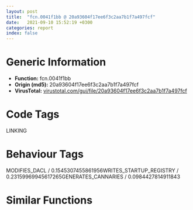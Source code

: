 ```yaml
---
layout: post
title:  "fcn.0041f1bb @ 20a93604f17ee6f3c2aa7b1f7a497fcf"
date:   2021-09-10 15:52:19 +0300
categories: report
index: false
---
```


# Generic Information
- **Function:** fcn.0041f1bb
- **Origin (md5):** 20a93604f17ee6f3c2aa7b1f7a497fcf
- **VirusTotal:** [virustotal.com/gui/file/20a93604f17ee6f3c2aa7b1f7a497fcf][virustotal_ref]

# Code Tags
<span class="tag" id="LINKING">LINKING</span>


# Behaviour Tags
<span class="bhv-tag" id="MODIFIES_DACL">MODIFIES_DACL / 0.1545307455861956</span><span class="bhv-tag" id="WRITES_STARTUP_REGISTRY">WRITES_STARTUP_REGISTRY / 0.23159969945617265</span><span class="bhv-tag" id="GENERATES_CANNARIES">GENERATES_CANNARIES / 0.0984427814911843</span>

# Similar Functions
<script type="text/javascript" src="https://www.gstatic.com/charts/loader.js"></script>
<script type="text/javascript">

    google.charts.load('current', {'packages':['corechart']});
    google.charts.setOnLoadCallback(drawChart);

    function drawChart() {
    var data = new google.visualization.DataTable();
        data.addColumn('number', 'X');
        data.addColumn('number', 'Y');
        data.addColumn({type: 'string', role: 'tooltip', 'p': {'html': true}});
        data.addColumn({'type': 'string', 'role': 'style'});
        
        data.addRows([
    [3.064936399459839, -100.29376220703125, '<b><a href="/report/fcn.0041f1bb@20a93604f17ee6f3c2aa7b1f7a497fcf">fcn.0041f1bb</a><br>@20a93604f17ee6f3c2aa7b1f7a497fcf</b><br>mov edi, edi<br>push ebp<br>mov ebp, esp<br>sub esp, 0x24<br>mov eax, dword[0x482084]<br>xor eax, ebp<br>mov dword[ebp-4], eax<br>mov eax, dword[ebp+8]<br>push ebx<br>mov dword[ebp-0x20], eax<br>mov eax, dword[ebp+0xc]<br>push esi<br>push edi<br>mov dword[ebp-0x1c], eax<br>call fcn.00417bc8<br>and dword[ebp-0x14], 0<br>cmp dword[0x484f64], 0<br>mov dword[ebp-0x18], eax<br>jne 0x41f26e<br>push str.USER32.DLL<br>call dword[sym.imp.KERNEL32.dll_LoadLibraryW]<br>mov ebx, eax<br>test ebx, ebx<br>je 0x41f316<br>mov edi, dword[sym.imp.KERNEL32.dll_GetProcAddress]<br>push str.MessageBoxW<br>push ebx<br>call edi<br>test eax, eax<br>je 0x41f316<br>mov esi, dword[sym.imp.KERNEL32.dll_EncodePointer]<br>push eax<br>call esi<br>push str.GetActiveWindow<br>push ebx<br>mov dword[0x484f64], eax<br>call edi<br>push eax<br>call esi<br>push str.GetLastActivePopup<br>push ebx<br>mov dword[0x484f68], eax<br>call edi<br>push eax<br>call esi<br>push str.GetUserObjectInformationW<br>push ebx<br>mov dword[0x484f6c], eax<br>call edi<br>push eax<br>call esi<br>mov dword[0x484f74], eax<br>test eax, eax<br>je 0x41f26e<br>push str.GetProcessWindowStation<br>push ebx<br>call edi<br>push eax<br>call esi<br>mov dword[0x484f70], eax<br>mov eax, dword[0x484f70]<br>mov ecx, dword[ebp-0x18]<br>mov esi, dword[sym.imp.KERNEL32.dll_DecodePointer]<br>cmp eax, ecx<br>je 0x41f2c7<br>cmp dword[0x484f74], ecx<br>je 0x41f2c7<br>push eax<br>call esi<br>push dword[0x484f74]<br>mov edi, eax<br>call esi<br>mov ebx, eax<br>test edi, edi<br>je 0x41f2c7<br>test ebx, ebx<br>je 0x41f2c7<br>call edi<br>test eax, eax<br>je 0x41f2be<br>lea ecx, [ebp-0x24]<br>push ecx<br>push 0xc<br>lea ecx, [ebp-0x10]<br>push ecx<br>push 1<br>push eax<br>call ebx<br>test eax, eax<br>je 0x41f2be<br>test byte[ebp-8], 1<br>jne 0x41f2c7<br>or dword[ebp+0x10], 0x200000<br>jmp 0x41f2fa<br>mov eax, dword[0x484f68]<br>cmp eax, dword[ebp-0x18]<br>je 0x41f2fa<br>push eax<br>call esi<br>test eax, eax<br>je 0x41f2fa<br>call eax<br>mov dword[ebp-0x14], eax<br>test eax, eax<br>je 0x41f2fa<br>mov eax, dword[0x484f6c]<br>cmp eax, dword[ebp-0x18]<br>je 0x41f2fa<br>push eax<br>call esi<br>test eax, eax<br>je 0x41f2fa<br>push dword[ebp-0x14]<br>call eax<br>mov dword[ebp-0x14], eax<br>push dword[0x484f64]<br>call esi<br>test eax, eax<br>je 0x41f316<br>push dword[ebp+0x10]<br>push dword[ebp-0x1c]<br>push dword[ebp-0x20]<br>push dword[ebp-0x14]<br>call eax<br>jmp 0x41f318<br>xor eax, eax<br>mov ecx, dword[ebp-4]<br>pop edi<br>pop esi<br>xor ecx, ebp<br>pop ebx<br>call fcn.00411833<br>leave <br>ret <br><eoc> ', 'point { fill-color: #e0440e; }'],
[87.10354614257812, -153.75204467773438, '<b><a href="/report/fcn.0054bf3b@9a2108de6665bf53e42d7cbbbe5a0866">fcn.0054bf3b</a><br>@9a2108de6665bf53e42d7cbbbe5a0866</b><br>mov edi, edi<br>push ebp<br>mov ebp, esp<br>sub esp, 0x24<br>mov eax, dword[0x557370]<br>xor eax, ebp<br>mov dword[ebp-4], eax<br>mov eax, dword[ebp+8]<br>push ebx<br>mov dword[ebp-0x20], eax<br>mov eax, dword[ebp+0xc]<br>push esi<br>push edi<br>mov dword[ebp-0x1c], eax<br>call fcn.0054ae9a<br>and dword[ebp-0x14], 0<br>cmp dword[0x4551fdc], 0<br>mov dword[ebp-0x18], eax<br>jne 0x54bfee<br>push str.USER32.DLL<br>call dword[sym.imp.KERNEL32.dll_LoadLibraryW]<br>mov ebx, eax<br>test ebx, ebx<br>je 0x54c096<br>mov edi, dword[sym.imp.KERNEL32.dll_GetProcAddress]<br>push str.MessageBoxW<br>push ebx<br>call edi<br>test eax, eax<br>je 0x54c096<br>mov esi, dword[sym.imp.KERNEL32.dll_EncodePointer]<br>push eax<br>call esi<br>push str.GetActiveWindow<br>push ebx<br>mov dword[0x4551fdc], eax<br>call edi<br>push eax<br>call esi<br>push str.GetLastActivePopup<br>push ebx<br>mov dword[0x4551fe0], eax<br>call edi<br>push eax<br>call esi<br>push str.GetUserObjectInformationW<br>push ebx<br>mov dword[0x4551fe4], eax<br>call edi<br>push eax<br>call esi<br>mov dword[0x4551fec], eax<br>test eax, eax<br>je 0x54bfee<br>push str.GetProcessWindowStation<br>push ebx<br>call edi<br>push eax<br>call esi<br>mov dword[0x4551fe8], eax<br>mov eax, dword[0x4551fe8]<br>mov ecx, dword[ebp-0x18]<br>mov esi, dword[sym.imp.KERNEL32.dll_DecodePointer]<br>cmp eax, ecx<br>je 0x54c047<br>cmp dword[0x4551fec], ecx<br>je 0x54c047<br>push eax<br>call esi<br>push dword[0x4551fec]<br>mov edi, eax<br>call esi<br>mov ebx, eax<br>test edi, edi<br>je 0x54c047<br>test ebx, ebx<br>je 0x54c047<br>call edi<br>test eax, eax<br>je 0x54c03e<br>lea ecx, [ebp-0x24]<br>push ecx<br>push 0xc<br>lea ecx, [ebp-0x10]<br>push ecx<br>push 1<br>push eax<br>call ebx<br>test eax, eax<br>je 0x54c03e<br>test byte[ebp-8], 1<br>jne 0x54c047<br>or dword[ebp+0x10], 0x200000<br>jmp 0x54c07a<br>mov eax, dword[0x4551fe0]<br>cmp eax, dword[ebp-0x18]<br>je 0x54c07a<br>push eax<br>call esi<br>test eax, eax<br>je 0x54c07a<br>call eax<br>mov dword[ebp-0x14], eax<br>test eax, eax<br>je 0x54c07a<br>mov eax, dword[0x4551fe4]<br>cmp eax, dword[ebp-0x18]<br>je 0x54c07a<br>push eax<br>call esi<br>test eax, eax<br>je 0x54c07a<br>push dword[ebp-0x14]<br>call eax<br>mov dword[ebp-0x14], eax<br>push dword[0x4551fdc]<br>call esi<br>test eax, eax<br>je 0x54c096<br>push dword[ebp+0x10]<br>push dword[ebp-0x1c]<br>push dword[ebp-0x20]<br>push dword[ebp-0x14]<br>call eax<br>jmp 0x54c098<br>xor eax, eax<br>mov ecx, dword[ebp-4]<br>pop edi<br>pop esi<br>xor ecx, ebp<br>pop ebx<br>call fcn.0054c2a6<br>leave <br>ret <br><eoc> ', 'null'],
[44.23710250854492, 50.77143096923828, '<b><a href="/report/fcn.0041e4cb@3aa98225e51cbcae2d334c8b6b4ed9fd">fcn.0041e4cb</a><br>@3aa98225e51cbcae2d334c8b6b4ed9fd</b><br>mov edi, edi<br>push ebp<br>mov ebp, esp<br>sub esp, 0x24<br>mov eax, dword[0x475084]<br>xor eax, ebp<br>mov dword[ebp-4], eax<br>mov eax, dword[ebp+8]<br>push ebx<br>mov dword[ebp-0x20], eax<br>mov eax, dword[ebp+0xc]<br>push esi<br>push edi<br>mov dword[ebp-0x1c], eax<br>call fcn.00416f3a<br>and dword[ebp-0x14], 0<br>cmp dword[0x477f44], 0<br>mov dword[ebp-0x18], eax<br>jne 0x41e57e<br>push str.USER32.DLL<br>call dword[sym.imp.KERNEL32.dll_LoadLibraryW]<br>mov ebx, eax<br>test ebx, ebx<br>je 0x41e626<br>mov edi, dword[sym.imp.KERNEL32.dll_GetProcAddress]<br>push str.MessageBoxW<br>push ebx<br>call edi<br>test eax, eax<br>je 0x41e626<br>mov esi, dword[sym.imp.KERNEL32.dll_EncodePointer]<br>push eax<br>call esi<br>push str.GetActiveWindow<br>push ebx<br>mov dword[0x477f44], eax<br>call edi<br>push eax<br>call esi<br>push str.GetLastActivePopup<br>push ebx<br>mov dword[0x477f48], eax<br>call edi<br>push eax<br>call esi<br>push str.GetUserObjectInformationW<br>push ebx<br>mov dword[0x477f4c], eax<br>call edi<br>push eax<br>call esi<br>mov dword[0x477f54], eax<br>test eax, eax<br>je 0x41e57e<br>push str.GetProcessWindowStation<br>push ebx<br>call edi<br>push eax<br>call esi<br>mov dword[0x477f50], eax<br>mov eax, dword[0x477f50]<br>mov ecx, dword[ebp-0x18]<br>mov esi, dword[sym.imp.KERNEL32.dll_DecodePointer]<br>cmp eax, ecx<br>je 0x41e5d7<br>cmp dword[0x477f54], ecx<br>je 0x41e5d7<br>push eax<br>call esi<br>push dword[0x477f54]<br>mov edi, eax<br>call esi<br>mov ebx, eax<br>test edi, edi<br>je 0x41e5d7<br>test ebx, ebx<br>je 0x41e5d7<br>call edi<br>test eax, eax<br>je 0x41e5ce<br>lea ecx, [ebp-0x24]<br>push ecx<br>push 0xc<br>lea ecx, [ebp-0x10]<br>push ecx<br>push 1<br>push eax<br>call ebx<br>test eax, eax<br>je 0x41e5ce<br>test byte[ebp-8], 1<br>jne 0x41e5d7<br>or dword[ebp+0x10], 0x200000<br>jmp 0x41e60a<br>mov eax, dword[0x477f48]<br>cmp eax, dword[ebp-0x18]<br>je 0x41e60a<br>push eax<br>call esi<br>test eax, eax<br>je 0x41e60a<br>call eax<br>mov dword[ebp-0x14], eax<br>test eax, eax<br>je 0x41e60a<br>mov eax, dword[0x477f4c]<br>cmp eax, dword[ebp-0x18]<br>je 0x41e60a<br>push eax<br>call esi<br>test eax, eax<br>je 0x41e60a<br>push dword[ebp-0x14]<br>call eax<br>mov dword[ebp-0x14], eax<br>push dword[0x477f44]<br>call esi<br>test eax, eax<br>je 0x41e626<br>push dword[ebp+0x10]<br>push dword[ebp-0x1c]<br>push dword[ebp-0x20]<br>push dword[ebp-0x14]<br>call eax<br>jmp 0x41e628<br>xor eax, eax<br>mov ecx, dword[ebp-4]<br>pop edi<br>pop esi<br>xor ecx, ebp<br>pop ebx<br>call fcn.00410b3d<br>leave <br>ret <br><eoc> ', 'null'],
[55.77024459838867, 137.94729614257812, '<b><a href="/report/fcn.0041fb5b@f5b8476c36459986b226c45654aeb016">fcn.0041fb5b</a><br>@f5b8476c36459986b226c45654aeb016</b><br>mov edi, edi<br>push ebp<br>mov ebp, esp<br>sub esp, 0x24<br>mov eax, dword[0x47e084]<br>xor eax, ebp<br>mov dword[ebp-4], eax<br>mov eax, dword[ebp+8]<br>push ebx<br>mov dword[ebp-0x20], eax<br>mov eax, dword[ebp+0xc]<br>push esi<br>push edi<br>mov dword[ebp-0x1c], eax<br>call fcn.004185ca<br>and dword[ebp-0x14], 0<br>cmp dword[0x480f84], 0<br>mov dword[ebp-0x18], eax<br>jne 0x41fc0e<br>push str.USER32.DLL<br>call dword[sym.imp.KERNEL32.dll_LoadLibraryW]<br>mov ebx, eax<br>test ebx, ebx<br>je 0x41fcb6<br>mov edi, dword[sym.imp.KERNEL32.dll_GetProcAddress]<br>push str.MessageBoxW<br>push ebx<br>call edi<br>test eax, eax<br>je 0x41fcb6<br>mov esi, dword[sym.imp.KERNEL32.dll_EncodePointer]<br>push eax<br>call esi<br>push str.GetActiveWindow<br>push ebx<br>mov dword[0x480f84], eax<br>call edi<br>push eax<br>call esi<br>push str.GetLastActivePopup<br>push ebx<br>mov dword[0x480f88], eax<br>call edi<br>push eax<br>call esi<br>push str.GetUserObjectInformationW<br>push ebx<br>mov dword[0x480f8c], eax<br>call edi<br>push eax<br>call esi<br>mov dword[0x480f94], eax<br>test eax, eax<br>je 0x41fc0e<br>push str.GetProcessWindowStation<br>push ebx<br>call edi<br>push eax<br>call esi<br>mov dword[0x480f90], eax<br>mov eax, dword[0x480f90]<br>mov ecx, dword[ebp-0x18]<br>mov esi, dword[sym.imp.KERNEL32.dll_DecodePointer]<br>cmp eax, ecx<br>je 0x41fc67<br>cmp dword[0x480f94], ecx<br>je 0x41fc67<br>push eax<br>call esi<br>push dword[0x480f94]<br>mov edi, eax<br>call esi<br>mov ebx, eax<br>test edi, edi<br>je 0x41fc67<br>test ebx, ebx<br>je 0x41fc67<br>call edi<br>test eax, eax<br>je 0x41fc5e<br>lea ecx, [ebp-0x24]<br>push ecx<br>push 0xc<br>lea ecx, [ebp-0x10]<br>push ecx<br>push 1<br>push eax<br>call ebx<br>test eax, eax<br>je 0x41fc5e<br>test byte[ebp-8], 1<br>jne 0x41fc67<br>or dword[ebp+0x10], 0x200000<br>jmp 0x41fc9a<br>mov eax, dword[0x480f88]<br>cmp eax, dword[ebp-0x18]<br>je 0x41fc9a<br>push eax<br>call esi<br>test eax, eax<br>je 0x41fc9a<br>call eax<br>mov dword[ebp-0x14], eax<br>test eax, eax<br>je 0x41fc9a<br>mov eax, dword[0x480f8c]<br>cmp eax, dword[ebp-0x18]<br>je 0x41fc9a<br>push eax<br>call esi<br>test eax, eax<br>je 0x41fc9a<br>push dword[ebp-0x14]<br>call eax<br>mov dword[ebp-0x14], eax<br>push dword[0x480f84]<br>call esi<br>test eax, eax<br>je 0x41fcb6<br>push dword[ebp+0x10]<br>push dword[ebp-0x1c]<br>push dword[ebp-0x20]<br>push dword[ebp-0x14]<br>call eax<br>jmp 0x41fcb8<br>xor eax, eax<br>mov ecx, dword[ebp-4]<br>pop edi<br>pop esi<br>xor ecx, ebp<br>pop ebx<br>call fcn.004121cb<br>leave <br>ret <br><eoc> ', 'null'],
[72.11557006835938, -76.34632873535156, '<b><a href="/report/fcn.0054bf3b@90c53de31ca36ce245bc69453e4bdaaf">fcn.0054bf3b</a><br>@90c53de31ca36ce245bc69453e4bdaaf</b><br>mov edi, edi<br>push ebp<br>mov ebp, esp<br>sub esp, 0x24<br>mov eax, dword[0x557370]<br>xor eax, ebp<br>mov dword[ebp-4], eax<br>mov eax, dword[ebp+8]<br>push ebx<br>mov dword[ebp-0x20], eax<br>mov eax, dword[ebp+0xc]<br>push esi<br>push edi<br>mov dword[ebp-0x1c], eax<br>call fcn.0054ae9a<br>and dword[ebp-0x14], 0<br>cmp dword[0x4551fdc], 0<br>mov dword[ebp-0x18], eax<br>jne 0x54bfee<br>push str.USER32.DLL<br>call dword[sym.imp.KERNEL32.dll_LoadLibraryW]<br>mov ebx, eax<br>test ebx, ebx<br>je 0x54c096<br>mov edi, dword[sym.imp.KERNEL32.dll_GetProcAddress]<br>push str.MessageBoxW<br>push ebx<br>call edi<br>test eax, eax<br>je 0x54c096<br>mov esi, dword[sym.imp.KERNEL32.dll_EncodePointer]<br>push eax<br>call esi<br>push str.GetActiveWindow<br>push ebx<br>mov dword[0x4551fdc], eax<br>call edi<br>push eax<br>call esi<br>push str.GetLastActivePopup<br>push ebx<br>mov dword[0x4551fe0], eax<br>call edi<br>push eax<br>call esi<br>push str.GetUserObjectInformationW<br>push ebx<br>mov dword[0x4551fe4], eax<br>call edi<br>push eax<br>call esi<br>mov dword[0x4551fec], eax<br>test eax, eax<br>je 0x54bfee<br>push str.GetProcessWindowStation<br>push ebx<br>call edi<br>push eax<br>call esi<br>mov dword[0x4551fe8], eax<br>mov eax, dword[0x4551fe8]<br>mov ecx, dword[ebp-0x18]<br>mov esi, dword[sym.imp.KERNEL32.dll_DecodePointer]<br>cmp eax, ecx<br>je 0x54c047<br>cmp dword[0x4551fec], ecx<br>je 0x54c047<br>push eax<br>call esi<br>push dword[0x4551fec]<br>mov edi, eax<br>call esi<br>mov ebx, eax<br>test edi, edi<br>je 0x54c047<br>test ebx, ebx<br>je 0x54c047<br>call edi<br>test eax, eax<br>je 0x54c03e<br>lea ecx, [ebp-0x24]<br>push ecx<br>push 0xc<br>lea ecx, [ebp-0x10]<br>push ecx<br>push 1<br>push eax<br>call ebx<br>test eax, eax<br>je 0x54c03e<br>test byte[ebp-8], 1<br>jne 0x54c047<br>or dword[ebp+0x10], 0x200000<br>jmp 0x54c07a<br>mov eax, dword[0x4551fe0]<br>cmp eax, dword[ebp-0x18]<br>je 0x54c07a<br>push eax<br>call esi<br>test eax, eax<br>je 0x54c07a<br>call eax<br>mov dword[ebp-0x14], eax<br>test eax, eax<br>je 0x54c07a<br>mov eax, dword[0x4551fe4]<br>cmp eax, dword[ebp-0x18]<br>je 0x54c07a<br>push eax<br>call esi<br>test eax, eax<br>je 0x54c07a<br>push dword[ebp-0x14]<br>call eax<br>mov dword[ebp-0x14], eax<br>push dword[0x4551fdc]<br>call esi<br>test eax, eax<br>je 0x54c096<br>push dword[ebp+0x10]<br>push dword[ebp-0x1c]<br>push dword[ebp-0x20]<br>push dword[ebp-0x14]<br>call eax<br>jmp 0x54c098<br>xor eax, eax<br>mov ecx, dword[ebp-4]<br>pop edi<br>pop esi<br>xor ecx, ebp<br>pop ebx<br>call fcn.0054c2a6<br>leave <br>ret <br><eoc> ', 'null'],
[-102.46412658691406, 28.0743350982666, '<b><a href="/report/fcn.0041e4cb@b8b9cf6862b0d68d10750002e5baaf97">fcn.0041e4cb</a><br>@b8b9cf6862b0d68d10750002e5baaf97</b><br>mov edi, edi<br>push ebp<br>mov ebp, esp<br>sub esp, 0x24<br>mov eax, dword[0x475084]<br>xor eax, ebp<br>mov dword[ebp-4], eax<br>mov eax, dword[ebp+8]<br>push ebx<br>mov dword[ebp-0x20], eax<br>mov eax, dword[ebp+0xc]<br>push esi<br>push edi<br>mov dword[ebp-0x1c], eax<br>call fcn.00416f3a<br>and dword[ebp-0x14], 0<br>cmp dword[0x477f44], 0<br>mov dword[ebp-0x18], eax<br>jne 0x41e57e<br>push str.USER32.DLL<br>call dword[sym.imp.KERNEL32.dll_LoadLibraryW]<br>mov ebx, eax<br>test ebx, ebx<br>je 0x41e626<br>mov edi, dword[sym.imp.KERNEL32.dll_GetProcAddress]<br>push str.MessageBoxW<br>push ebx<br>call edi<br>test eax, eax<br>je 0x41e626<br>mov esi, dword[sym.imp.KERNEL32.dll_EncodePointer]<br>push eax<br>call esi<br>push str.GetActiveWindow<br>push ebx<br>mov dword[0x477f44], eax<br>call edi<br>push eax<br>call esi<br>push str.GetLastActivePopup<br>push ebx<br>mov dword[0x477f48], eax<br>call edi<br>push eax<br>call esi<br>push str.GetUserObjectInformationW<br>push ebx<br>mov dword[0x477f4c], eax<br>call edi<br>push eax<br>call esi<br>mov dword[0x477f54], eax<br>test eax, eax<br>je 0x41e57e<br>push str.GetProcessWindowStation<br>push ebx<br>call edi<br>push eax<br>call esi<br>mov dword[0x477f50], eax<br>mov eax, dword[0x477f50]<br>mov ecx, dword[ebp-0x18]<br>mov esi, dword[sym.imp.KERNEL32.dll_DecodePointer]<br>cmp eax, ecx<br>je 0x41e5d7<br>cmp dword[0x477f54], ecx<br>je 0x41e5d7<br>push eax<br>call esi<br>push dword[0x477f54]<br>mov edi, eax<br>call esi<br>mov ebx, eax<br>test edi, edi<br>je 0x41e5d7<br>test ebx, ebx<br>je 0x41e5d7<br>call edi<br>test eax, eax<br>je 0x41e5ce<br>lea ecx, [ebp-0x24]<br>push ecx<br>push 0xc<br>lea ecx, [ebp-0x10]<br>push ecx<br>push 1<br>push eax<br>call ebx<br>test eax, eax<br>je 0x41e5ce<br>test byte[ebp-8], 1<br>jne 0x41e5d7<br>or dword[ebp+0x10], 0x200000<br>jmp 0x41e60a<br>mov eax, dword[0x477f48]<br>cmp eax, dword[ebp-0x18]<br>je 0x41e60a<br>push eax<br>call esi<br>test eax, eax<br>je 0x41e60a<br>call eax<br>mov dword[ebp-0x14], eax<br>test eax, eax<br>je 0x41e60a<br>mov eax, dword[0x477f4c]<br>cmp eax, dword[ebp-0x18]<br>je 0x41e60a<br>push eax<br>call esi<br>test eax, eax<br>je 0x41e60a<br>push dword[ebp-0x14]<br>call eax<br>mov dword[ebp-0x14], eax<br>push dword[0x477f44]<br>call esi<br>test eax, eax<br>je 0x41e626<br>push dword[ebp+0x10]<br>push dword[ebp-0x1c]<br>push dword[ebp-0x20]<br>push dword[ebp-0x14]<br>call eax<br>jmp 0x41e628<br>xor eax, eax<br>mov ecx, dword[ebp-4]<br>pop edi<br>pop esi<br>xor ecx, ebp<br>pop ebx<br>call fcn.00410b3d<br>leave <br>ret <br><eoc> ', 'null'],
[-23.89970588684082, 168.31729125976562, '<b><a href="/report/fcn.0041e4cb@3d7f25d788af3e7f7707a736ac852465">fcn.0041e4cb</a><br>@3d7f25d788af3e7f7707a736ac852465</b><br>mov edi, edi<br>push ebp<br>mov ebp, esp<br>sub esp, 0x24<br>mov eax, dword[0x475084]<br>xor eax, ebp<br>mov dword[ebp-4], eax<br>mov eax, dword[ebp+8]<br>push ebx<br>mov dword[ebp-0x20], eax<br>mov eax, dword[ebp+0xc]<br>push esi<br>push edi<br>mov dword[ebp-0x1c], eax<br>call fcn.00416f3a<br>and dword[ebp-0x14], 0<br>cmp dword[0x477f44], 0<br>mov dword[ebp-0x18], eax<br>jne 0x41e57e<br>push str.USER32.DLL<br>call dword[sym.imp.KERNEL32.dll_LoadLibraryW]<br>mov ebx, eax<br>test ebx, ebx<br>je 0x41e626<br>mov edi, dword[sym.imp.KERNEL32.dll_GetProcAddress]<br>push str.MessageBoxW<br>push ebx<br>call edi<br>test eax, eax<br>je 0x41e626<br>mov esi, dword[sym.imp.KERNEL32.dll_EncodePointer]<br>push eax<br>call esi<br>push str.GetActiveWindow<br>push ebx<br>mov dword[0x477f44], eax<br>call edi<br>push eax<br>call esi<br>push str.GetLastActivePopup<br>push ebx<br>mov dword[0x477f48], eax<br>call edi<br>push eax<br>call esi<br>push str.GetUserObjectInformationW<br>push ebx<br>mov dword[0x477f4c], eax<br>call edi<br>push eax<br>call esi<br>mov dword[0x477f54], eax<br>test eax, eax<br>je 0x41e57e<br>push str.GetProcessWindowStation<br>push ebx<br>call edi<br>push eax<br>call esi<br>mov dword[0x477f50], eax<br>mov eax, dword[0x477f50]<br>mov ecx, dword[ebp-0x18]<br>mov esi, dword[sym.imp.KERNEL32.dll_DecodePointer]<br>cmp eax, ecx<br>je 0x41e5d7<br>cmp dword[0x477f54], ecx<br>je 0x41e5d7<br>push eax<br>call esi<br>push dword[0x477f54]<br>mov edi, eax<br>call esi<br>mov ebx, eax<br>test edi, edi<br>je 0x41e5d7<br>test ebx, ebx<br>je 0x41e5d7<br>call edi<br>test eax, eax<br>je 0x41e5ce<br>lea ecx, [ebp-0x24]<br>push ecx<br>push 0xc<br>lea ecx, [ebp-0x10]<br>push ecx<br>push 1<br>push eax<br>call ebx<br>test eax, eax<br>je 0x41e5ce<br>test byte[ebp-8], 1<br>jne 0x41e5d7<br>or dword[ebp+0x10], 0x200000<br>jmp 0x41e60a<br>mov eax, dword[0x477f48]<br>cmp eax, dword[ebp-0x18]<br>je 0x41e60a<br>push eax<br>call esi<br>test eax, eax<br>je 0x41e60a<br>call eax<br>mov dword[ebp-0x14], eax<br>test eax, eax<br>je 0x41e60a<br>mov eax, dword[0x477f4c]<br>cmp eax, dword[ebp-0x18]<br>je 0x41e60a<br>push eax<br>call esi<br>test eax, eax<br>je 0x41e60a<br>push dword[ebp-0x14]<br>call eax<br>mov dword[ebp-0x14], eax<br>push dword[0x477f44]<br>call esi<br>test eax, eax<br>je 0x41e626<br>push dword[ebp+0x10]<br>push dword[ebp-0x1c]<br>push dword[ebp-0x20]<br>push dword[ebp-0x14]<br>call eax<br>jmp 0x41e628<br>xor eax, eax<br>mov ecx, dword[ebp-4]<br>pop edi<br>pop esi<br>xor ecx, ebp<br>pop ebx<br>call fcn.00410b3d<br>leave <br>ret <br><eoc> ', 'null'],
[171.39662170410156, 13.578054428100586, '<b><a href="/report/fcn.005b235b@b38ce64a273c3fc98fc78af14b8bdcc0">fcn.005b235b</a><br>@b38ce64a273c3fc98fc78af14b8bdcc0</b><br>mov edi, edi<br>push ebp<br>mov ebp, esp<br>sub esp, 0x24<br>mov eax, dword[0x5bd3c0]<br>xor eax, ebp<br>mov dword[ebp-4], eax<br>mov eax, dword[ebp+8]<br>push ebx<br>mov dword[ebp-0x20], eax<br>mov eax, dword[ebp+0xc]<br>push esi<br>push edi<br>mov dword[ebp-0x1c], eax<br>call fcn.005b12b3<br>and dword[ebp-0x14], 0<br>cmp dword[0x45af264], 0<br>mov dword[ebp-0x18], eax<br>jne 0x5b240e<br>push str.USER32.DLL<br>call dword[sym.imp.KERNEL32.dll_LoadLibraryW]<br>mov ebx, eax<br>test ebx, ebx<br>je 0x5b24b6<br>mov edi, dword[sym.imp.KERNEL32.dll_GetProcAddress]<br>push str.MessageBoxW<br>push ebx<br>call edi<br>test eax, eax<br>je 0x5b24b6<br>mov esi, dword[sym.imp.KERNEL32.dll_EncodePointer]<br>push eax<br>call esi<br>push str.GetActiveWindow<br>push ebx<br>mov dword[0x45af264], eax<br>call edi<br>push eax<br>call esi<br>push str.GetLastActivePopup<br>push ebx<br>mov dword[0x45af268], eax<br>call edi<br>push eax<br>call esi<br>push str.GetUserObjectInformationW<br>push ebx<br>mov dword[0x45af26c], eax<br>call edi<br>push eax<br>call esi<br>mov dword[0x45af274], eax<br>test eax, eax<br>je 0x5b240e<br>push str.GetProcessWindowStation<br>push ebx<br>call edi<br>push eax<br>call esi<br>mov dword[0x45af270], eax<br>mov eax, dword[0x45af270]<br>mov ecx, dword[ebp-0x18]<br>mov esi, dword[sym.imp.KERNEL32.dll_DecodePointer]<br>cmp eax, ecx<br>je 0x5b2467<br>cmp dword[0x45af274], ecx<br>je 0x5b2467<br>push eax<br>call esi<br>push dword[0x45af274]<br>mov edi, eax<br>call esi<br>mov ebx, eax<br>test edi, edi<br>je 0x5b2467<br>test ebx, ebx<br>je 0x5b2467<br>call edi<br>test eax, eax<br>je 0x5b245e<br>lea ecx, [ebp-0x24]<br>push ecx<br>push 0xc<br>lea ecx, [ebp-0x10]<br>push ecx<br>push 1<br>push eax<br>call ebx<br>test eax, eax<br>je 0x5b245e<br>test byte[ebp-8], 1<br>jne 0x5b2467<br>or dword[ebp+0x10], 0x200000<br>jmp 0x5b249a<br>mov eax, dword[0x45af268]<br>cmp eax, dword[ebp-0x18]<br>je 0x5b249a<br>push eax<br>call esi<br>test eax, eax<br>je 0x5b249a<br>call eax<br>mov dword[ebp-0x14], eax<br>test eax, eax<br>je 0x5b249a<br>mov eax, dword[0x45af26c]<br>cmp eax, dword[ebp-0x18]<br>je 0x5b249a<br>push eax<br>call esi<br>test eax, eax<br>je 0x5b249a<br>push dword[ebp-0x14]<br>call eax<br>mov dword[ebp-0x14], eax<br>push dword[0x45af264]<br>call esi<br>test eax, eax<br>je 0x5b24b6<br>push dword[ebp+0x10]<br>push dword[ebp-0x1c]<br>push dword[ebp-0x20]<br>push dword[ebp-0x14]<br>call eax<br>jmp 0x5b24b8<br>xor eax, eax<br>mov ecx, dword[ebp-4]<br>pop edi<br>pop esi<br>xor ecx, ebp<br>pop ebx<br>call fcn.005b26c6<br>leave <br>ret <br><eoc> ', 'null'],
[-117.12149047851562, 204.97230529785156, '<b><a href="/report/fcn.0041e82b@c077742bdc6d4f2c0ca7d0e2a6a94acf">fcn.0041e82b</a><br>@c077742bdc6d4f2c0ca7d0e2a6a94acf</b><br>mov edi, edi<br>push ebp<br>mov ebp, esp<br>sub esp, 0x24<br>mov eax, dword[0x47d084]<br>xor eax, ebp<br>mov dword[ebp-4], eax<br>mov eax, dword[ebp+8]<br>push ebx<br>mov dword[ebp-0x20], eax<br>mov eax, dword[ebp+0xc]<br>push esi<br>push edi<br>mov dword[ebp-0x1c], eax<br>call fcn.0041729a<br>and dword[ebp-0x14], 0<br>cmp dword[0x47ff24], 0<br>mov dword[ebp-0x18], eax<br>jne 0x41e8de<br>push str.USER32.DLL<br>call dword[sym.imp.KERNEL32.dll_LoadLibraryW]<br>mov ebx, eax<br>test ebx, ebx<br>je 0x41e986<br>mov edi, dword[sym.imp.KERNEL32.dll_GetProcAddress]<br>push str.MessageBoxW<br>push ebx<br>call edi<br>test eax, eax<br>je 0x41e986<br>mov esi, dword[sym.imp.KERNEL32.dll_EncodePointer]<br>push eax<br>call esi<br>push str.GetActiveWindow<br>push ebx<br>mov dword[0x47ff24], eax<br>call edi<br>push eax<br>call esi<br>push str.GetLastActivePopup<br>push ebx<br>mov dword[0x47ff28], eax<br>call edi<br>push eax<br>call esi<br>push str.GetUserObjectInformationW<br>push ebx<br>mov dword[0x47ff2c], eax<br>call edi<br>push eax<br>call esi<br>mov dword[0x47ff34], eax<br>test eax, eax<br>je 0x41e8de<br>push str.GetProcessWindowStation<br>push ebx<br>call edi<br>push eax<br>call esi<br>mov dword[0x47ff30], eax<br>mov eax, dword[0x47ff30]<br>mov ecx, dword[ebp-0x18]<br>mov esi, dword[sym.imp.KERNEL32.dll_DecodePointer]<br>cmp eax, ecx<br>je 0x41e937<br>cmp dword[0x47ff34], ecx<br>je 0x41e937<br>push eax<br>call esi<br>push dword[0x47ff34]<br>mov edi, eax<br>call esi<br>mov ebx, eax<br>test edi, edi<br>je 0x41e937<br>test ebx, ebx<br>je 0x41e937<br>call edi<br>test eax, eax<br>je 0x41e92e<br>lea ecx, [ebp-0x24]<br>push ecx<br>push 0xc<br>lea ecx, [ebp-0x10]<br>push ecx<br>push 1<br>push eax<br>call ebx<br>test eax, eax<br>je 0x41e92e<br>test byte[ebp-8], 1<br>jne 0x41e937<br>or dword[ebp+0x10], 0x200000<br>jmp 0x41e96a<br>mov eax, dword[0x47ff28]<br>cmp eax, dword[ebp-0x18]<br>je 0x41e96a<br>push eax<br>call esi<br>test eax, eax<br>je 0x41e96a<br>call eax<br>mov dword[ebp-0x14], eax<br>test eax, eax<br>je 0x41e96a<br>mov eax, dword[0x47ff2c]<br>cmp eax, dword[ebp-0x18]<br>je 0x41e96a<br>push eax<br>call esi<br>test eax, eax<br>je 0x41e96a<br>push dword[ebp-0x14]<br>call eax<br>mov dword[ebp-0x14], eax<br>push dword[0x47ff24]<br>call esi<br>test eax, eax<br>je 0x41e986<br>push dword[ebp+0x10]<br>push dword[ebp-0x1c]<br>push dword[ebp-0x20]<br>push dword[ebp-0x14]<br>call eax<br>jmp 0x41e988<br>xor eax, eax<br>mov ecx, dword[ebp-4]<br>pop edi<br>pop esi<br>xor ecx, ebp<br>pop ebx<br>call fcn.00410ea3<br>leave <br>ret <br><eoc> ', 'null'],
[-74.69786071777344, -117.56429290771484, '<b><a href="/report/fcn.0041e4cb@e83552e81a6f265fd7baa50402d3d47d">fcn.0041e4cb</a><br>@e83552e81a6f265fd7baa50402d3d47d</b><br>mov edi, edi<br>push ebp<br>mov ebp, esp<br>sub esp, 0x24<br>mov eax, dword[0x475084]<br>xor eax, ebp<br>mov dword[ebp-4], eax<br>mov eax, dword[ebp+8]<br>push ebx<br>mov dword[ebp-0x20], eax<br>mov eax, dword[ebp+0xc]<br>push esi<br>push edi<br>mov dword[ebp-0x1c], eax<br>call fcn.00416f3a<br>and dword[ebp-0x14], 0<br>cmp dword[0x477f44], 0<br>mov dword[ebp-0x18], eax<br>jne 0x41e57e<br>push str.USER32.DLL<br>call dword[sym.imp.KERNEL32.dll_LoadLibraryW]<br>mov ebx, eax<br>test ebx, ebx<br>je 0x41e626<br>mov edi, dword[sym.imp.KERNEL32.dll_GetProcAddress]<br>push str.MessageBoxW<br>push ebx<br>call edi<br>test eax, eax<br>je 0x41e626<br>mov esi, dword[sym.imp.KERNEL32.dll_EncodePointer]<br>push eax<br>call esi<br>push str.GetActiveWindow<br>push ebx<br>mov dword[0x477f44], eax<br>call edi<br>push eax<br>call esi<br>push str.GetLastActivePopup<br>push ebx<br>mov dword[0x477f48], eax<br>call edi<br>push eax<br>call esi<br>push str.GetUserObjectInformationW<br>push ebx<br>mov dword[0x477f4c], eax<br>call edi<br>push eax<br>call esi<br>mov dword[0x477f54], eax<br>test eax, eax<br>je 0x41e57e<br>push str.GetProcessWindowStation<br>push ebx<br>call edi<br>push eax<br>call esi<br>mov dword[0x477f50], eax<br>mov eax, dword[0x477f50]<br>mov ecx, dword[ebp-0x18]<br>mov esi, dword[sym.imp.KERNEL32.dll_DecodePointer]<br>cmp eax, ecx<br>je 0x41e5d7<br>cmp dword[0x477f54], ecx<br>je 0x41e5d7<br>push eax<br>call esi<br>push dword[0x477f54]<br>mov edi, eax<br>call esi<br>mov ebx, eax<br>test edi, edi<br>je 0x41e5d7<br>test ebx, ebx<br>je 0x41e5d7<br>call edi<br>test eax, eax<br>je 0x41e5ce<br>lea ecx, [ebp-0x24]<br>push ecx<br>push 0xc<br>lea ecx, [ebp-0x10]<br>push ecx<br>push 1<br>push eax<br>call ebx<br>test eax, eax<br>je 0x41e5ce<br>test byte[ebp-8], 1<br>jne 0x41e5d7<br>or dword[ebp+0x10], 0x200000<br>jmp 0x41e60a<br>mov eax, dword[0x477f48]<br>cmp eax, dword[ebp-0x18]<br>je 0x41e60a<br>push eax<br>call esi<br>test eax, eax<br>je 0x41e60a<br>call eax<br>mov dword[ebp-0x14], eax<br>test eax, eax<br>je 0x41e60a<br>mov eax, dword[0x477f4c]<br>cmp eax, dword[ebp-0x18]<br>je 0x41e60a<br>push eax<br>call esi<br>test eax, eax<br>je 0x41e60a<br>push dword[ebp-0x14]<br>call eax<br>mov dword[ebp-0x14], eax<br>push dword[0x477f44]<br>call esi<br>test eax, eax<br>je 0x41e626<br>push dword[ebp+0x10]<br>push dword[ebp-0x1c]<br>push dword[ebp-0x20]<br>push dword[ebp-0x14]<br>call eax<br>jmp 0x41e628<br>xor eax, eax<br>mov ecx, dword[ebp-4]<br>pop edi<br>pop esi<br>xor ecx, ebp<br>pop ebx<br>call fcn.00410b3d<br>leave <br>ret <br><eoc> ', 'null'],
[-169.18955993652344, 72.494384765625, '<b><a href="/report/fcn.0041e4cb@7307643b343733b7fbd7b4b4fb482515">fcn.0041e4cb</a><br>@7307643b343733b7fbd7b4b4fb482515</b><br>mov edi, edi<br>push ebp<br>mov ebp, esp<br>sub esp, 0x24<br>mov eax, dword[0x475084]<br>xor eax, ebp<br>mov dword[ebp-4], eax<br>mov eax, dword[ebp+8]<br>push ebx<br>mov dword[ebp-0x20], eax<br>mov eax, dword[ebp+0xc]<br>push esi<br>push edi<br>mov dword[ebp-0x1c], eax<br>call fcn.00416f3a<br>and dword[ebp-0x14], 0<br>cmp dword[0x477f44], 0<br>mov dword[ebp-0x18], eax<br>jne 0x41e57e<br>push str.USER32.DLL<br>call dword[sym.imp.KERNEL32.dll_LoadLibraryW]<br>mov ebx, eax<br>test ebx, ebx<br>je 0x41e626<br>mov edi, dword[sym.imp.KERNEL32.dll_GetProcAddress]<br>push str.MessageBoxW<br>push ebx<br>call edi<br>test eax, eax<br>je 0x41e626<br>mov esi, dword[sym.imp.KERNEL32.dll_EncodePointer]<br>push eax<br>call esi<br>push str.GetActiveWindow<br>push ebx<br>mov dword[0x477f44], eax<br>call edi<br>push eax<br>call esi<br>push str.GetLastActivePopup<br>push ebx<br>mov dword[0x477f48], eax<br>call edi<br>push eax<br>call esi<br>push str.GetUserObjectInformationW<br>push ebx<br>mov dword[0x477f4c], eax<br>call edi<br>push eax<br>call esi<br>mov dword[0x477f54], eax<br>test eax, eax<br>je 0x41e57e<br>push str.GetProcessWindowStation<br>push ebx<br>call edi<br>push eax<br>call esi<br>mov dword[0x477f50], eax<br>mov eax, dword[0x477f50]<br>mov ecx, dword[ebp-0x18]<br>mov esi, dword[sym.imp.KERNEL32.dll_DecodePointer]<br>cmp eax, ecx<br>je 0x41e5d7<br>cmp dword[0x477f54], ecx<br>je 0x41e5d7<br>push eax<br>call esi<br>push dword[0x477f54]<br>mov edi, eax<br>call esi<br>mov ebx, eax<br>test edi, edi<br>je 0x41e5d7<br>test ebx, ebx<br>je 0x41e5d7<br>call edi<br>test eax, eax<br>je 0x41e5ce<br>lea ecx, [ebp-0x24]<br>push ecx<br>push 0xc<br>lea ecx, [ebp-0x10]<br>push ecx<br>push 1<br>push eax<br>call ebx<br>test eax, eax<br>je 0x41e5ce<br>test byte[ebp-8], 1<br>jne 0x41e5d7<br>or dword[ebp+0x10], 0x200000<br>jmp 0x41e60a<br>mov eax, dword[0x477f48]<br>cmp eax, dword[ebp-0x18]<br>je 0x41e60a<br>push eax<br>call esi<br>test eax, eax<br>je 0x41e60a<br>call eax<br>mov dword[ebp-0x14], eax<br>test eax, eax<br>je 0x41e60a<br>mov eax, dword[0x477f4c]<br>cmp eax, dword[ebp-0x18]<br>je 0x41e60a<br>push eax<br>call esi<br>test eax, eax<br>je 0x41e60a<br>push dword[ebp-0x14]<br>call eax<br>mov dword[ebp-0x14], eax<br>push dword[0x477f44]<br>call esi<br>test eax, eax<br>je 0x41e626<br>push dword[ebp+0x10]<br>push dword[ebp-0x1c]<br>push dword[ebp-0x20]<br>push dword[ebp-0x14]<br>call eax<br>jmp 0x41e628<br>xor eax, eax<br>mov ecx, dword[ebp-4]<br>pop edi<br>pop esi<br>xor ecx, ebp<br>pop ebx<br>call fcn.00410b3d<br>leave <br>ret <br><eoc> ', 'null'],
[-160.24559020996094, -111.99068450927734, '<b><a href="/report/fcn.0041e4cb@e3d061f479f25b8f541d0905c967999c">fcn.0041e4cb</a><br>@e3d061f479f25b8f541d0905c967999c</b><br>mov edi, edi<br>push ebp<br>mov ebp, esp<br>sub esp, 0x24<br>mov eax, dword[0x475084]<br>xor eax, ebp<br>mov dword[ebp-4], eax<br>mov eax, dword[ebp+8]<br>push ebx<br>mov dword[ebp-0x20], eax<br>mov eax, dword[ebp+0xc]<br>push esi<br>push edi<br>mov dword[ebp-0x1c], eax<br>call fcn.00416f3a<br>and dword[ebp-0x14], 0<br>cmp dword[0x477f44], 0<br>mov dword[ebp-0x18], eax<br>jne 0x41e57e<br>push str.USER32.DLL<br>call dword[sym.imp.KERNEL32.dll_LoadLibraryW]<br>mov ebx, eax<br>test ebx, ebx<br>je 0x41e626<br>mov edi, dword[sym.imp.KERNEL32.dll_GetProcAddress]<br>push str.MessageBoxW<br>push ebx<br>call edi<br>test eax, eax<br>je 0x41e626<br>mov esi, dword[sym.imp.KERNEL32.dll_EncodePointer]<br>push eax<br>call esi<br>push str.GetActiveWindow<br>push ebx<br>mov dword[0x477f44], eax<br>call edi<br>push eax<br>call esi<br>push str.GetLastActivePopup<br>push ebx<br>mov dword[0x477f48], eax<br>call edi<br>push eax<br>call esi<br>push str.GetUserObjectInformationW<br>push ebx<br>mov dword[0x477f4c], eax<br>call edi<br>push eax<br>call esi<br>mov dword[0x477f54], eax<br>test eax, eax<br>je 0x41e57e<br>push str.GetProcessWindowStation<br>push ebx<br>call edi<br>push eax<br>call esi<br>mov dword[0x477f50], eax<br>mov eax, dword[0x477f50]<br>mov ecx, dword[ebp-0x18]<br>mov esi, dword[sym.imp.KERNEL32.dll_DecodePointer]<br>cmp eax, ecx<br>je 0x41e5d7<br>cmp dword[0x477f54], ecx<br>je 0x41e5d7<br>push eax<br>call esi<br>push dword[0x477f54]<br>mov edi, eax<br>call esi<br>mov ebx, eax<br>test edi, edi<br>je 0x41e5d7<br>test ebx, ebx<br>je 0x41e5d7<br>call edi<br>test eax, eax<br>je 0x41e5ce<br>lea ecx, [ebp-0x24]<br>push ecx<br>push 0xc<br>lea ecx, [ebp-0x10]<br>push ecx<br>push 1<br>push eax<br>call ebx<br>test eax, eax<br>je 0x41e5ce<br>test byte[ebp-8], 1<br>jne 0x41e5d7<br>or dword[ebp+0x10], 0x200000<br>jmp 0x41e60a<br>mov eax, dword[0x477f48]<br>cmp eax, dword[ebp-0x18]<br>je 0x41e60a<br>push eax<br>call esi<br>test eax, eax<br>je 0x41e60a<br>call eax<br>mov dword[ebp-0x14], eax<br>test eax, eax<br>je 0x41e60a<br>mov eax, dword[0x477f4c]<br>cmp eax, dword[ebp-0x18]<br>je 0x41e60a<br>push eax<br>call esi<br>test eax, eax<br>je 0x41e60a<br>push dword[ebp-0x14]<br>call eax<br>mov dword[ebp-0x14], eax<br>push dword[0x477f44]<br>call esi<br>test eax, eax<br>je 0x41e626<br>push dword[ebp+0x10]<br>push dword[ebp-0x1c]<br>push dword[ebp-0x20]<br>push dword[ebp-0x14]<br>call eax<br>jmp 0x41e628<br>xor eax, eax<br>mov ecx, dword[ebp-4]<br>pop edi<br>pop esi<br>xor ecx, ebp<br>pop ebx<br>call fcn.00410b3d<br>leave <br>ret <br><eoc> ', 'null'],
[-32.31175994873047, 23.220754623413086, '<b><a href="/report/fcn.00502f5f@e2ba7f10eb234338a49853c34d7d9c56">fcn.00502f5f</a><br>@e2ba7f10eb234338a49853c34d7d9c56</b><br>mov edi, edi<br>push ebp<br>mov ebp, esp<br>sub esp, 0x24<br>mov eax, dword[0x55bdf4]<br>xor eax, ebp<br>mov dword[ebp-4], eax<br>mov eax, dword[ebp+8]<br>push ebx<br>mov dword[ebp-0x20], eax<br>mov eax, dword[ebp+0xc]<br>push esi<br>push edi<br>mov dword[ebp-0x1c], eax<br>call fcn.004f99b2<br>and dword[ebp-0x14], 0<br>cmp dword[0x564da0], 0<br>mov dword[ebp-0x18], eax<br>jne 0x503012<br>push str.USER32.DLL<br>call dword[sym.imp.KERNEL32.dll_LoadLibraryW]<br>mov ebx, eax<br>test ebx, ebx<br>je 0x5030ba<br>mov edi, dword[sym.imp.KERNEL32.dll_GetProcAddress]<br>push str.MessageBoxW<br>push ebx<br>call edi<br>test eax, eax<br>je 0x5030ba<br>mov esi, dword[sym.imp.KERNEL32.dll_EncodePointer]<br>push eax<br>call esi<br>push str.GetActiveWindow<br>push ebx<br>mov dword[0x564da0], eax<br>call edi<br>push eax<br>call esi<br>push str.GetLastActivePopup<br>push ebx<br>mov dword[0x564da4], eax<br>call edi<br>push eax<br>call esi<br>push str.GetUserObjectInformationW<br>push ebx<br>mov dword[0x564da8], eax<br>call edi<br>push eax<br>call esi<br>mov dword[0x564db0], eax<br>test eax, eax<br>je 0x503012<br>push str.GetProcessWindowStation<br>push ebx<br>call edi<br>push eax<br>call esi<br>mov dword[0x564dac], eax<br>mov eax, dword[0x564dac]<br>mov ecx, dword[ebp-0x18]<br>mov esi, dword[sym.imp.KERNEL32.dll_DecodePointer]<br>cmp eax, ecx<br>je 0x50306b<br>cmp dword[0x564db0], ecx<br>je 0x50306b<br>push eax<br>call esi<br>push dword[0x564db0]<br>mov edi, eax<br>call esi<br>mov ebx, eax<br>test edi, edi<br>je 0x50306b<br>test ebx, ebx<br>je 0x50306b<br>call edi<br>test eax, eax<br>je 0x503062<br>lea ecx, [ebp-0x24]<br>push ecx<br>push 0xc<br>lea ecx, [ebp-0x10]<br>push ecx<br>push 1<br>push eax<br>call ebx<br>test eax, eax<br>je 0x503062<br>test byte[ebp-8], 1<br>jne 0x50306b<br>or dword[ebp+0x10], 0x200000<br>jmp 0x50309e<br>mov eax, dword[0x564da4]<br>cmp eax, dword[ebp-0x18]<br>je 0x50309e<br>push eax<br>call esi<br>test eax, eax<br>je 0x50309e<br>call eax<br>mov dword[ebp-0x14], eax<br>test eax, eax<br>je 0x50309e<br>mov eax, dword[0x564da8]<br>cmp eax, dword[ebp-0x18]<br>je 0x50309e<br>push eax<br>call esi<br>test eax, eax<br>je 0x50309e<br>push dword[ebp-0x14]<br>call eax<br>mov dword[ebp-0x14], eax<br>push dword[0x564da0]<br>call esi<br>test eax, eax<br>je 0x5030ba<br>push dword[ebp+0x10]<br>push dword[ebp-0x1c]<br>push dword[ebp-0x20]<br>push dword[ebp-0x14]<br>call eax<br>jmp 0x5030bc<br>xor eax, eax<br>mov ecx, dword[ebp-4]<br>pop edi<br>pop esi<br>xor ecx, ebp<br>pop ebx<br>call fcn.004f166b<br>leave <br>ret <br><eoc> ', 'null'],
[151.51138305664062, -78.43981170654297, '<b><a href="/report/fcn.0041e4cb@44a756939733df3681808b122b91651f">fcn.0041e4cb</a><br>@44a756939733df3681808b122b91651f</b><br>mov edi, edi<br>push ebp<br>mov ebp, esp<br>sub esp, 0x24<br>mov eax, dword[0x475084]<br>xor eax, ebp<br>mov dword[ebp-4], eax<br>mov eax, dword[ebp+8]<br>push ebx<br>mov dword[ebp-0x20], eax<br>mov eax, dword[ebp+0xc]<br>push esi<br>push edi<br>mov dword[ebp-0x1c], eax<br>call fcn.00416f3a<br>and dword[ebp-0x14], 0<br>cmp dword[0x477f44], 0<br>mov dword[ebp-0x18], eax<br>jne 0x41e57e<br>push str.USER32.DLL<br>call dword[sym.imp.KERNEL32.dll_LoadLibraryW]<br>mov ebx, eax<br>test ebx, ebx<br>je 0x41e626<br>mov edi, dword[sym.imp.KERNEL32.dll_GetProcAddress]<br>push str.MessageBoxW<br>push ebx<br>call edi<br>test eax, eax<br>je 0x41e626<br>mov esi, dword[sym.imp.KERNEL32.dll_EncodePointer]<br>push eax<br>call esi<br>push str.GetActiveWindow<br>push ebx<br>mov dword[0x477f44], eax<br>call edi<br>push eax<br>call esi<br>push str.GetLastActivePopup<br>push ebx<br>mov dword[0x477f48], eax<br>call edi<br>push eax<br>call esi<br>push str.GetUserObjectInformationW<br>push ebx<br>mov dword[0x477f4c], eax<br>call edi<br>push eax<br>call esi<br>mov dword[0x477f54], eax<br>test eax, eax<br>je 0x41e57e<br>push str.GetProcessWindowStation<br>push ebx<br>call edi<br>push eax<br>call esi<br>mov dword[0x477f50], eax<br>mov eax, dword[0x477f50]<br>mov ecx, dword[ebp-0x18]<br>mov esi, dword[sym.imp.KERNEL32.dll_DecodePointer]<br>cmp eax, ecx<br>je 0x41e5d7<br>cmp dword[0x477f54], ecx<br>je 0x41e5d7<br>push eax<br>call esi<br>push dword[0x477f54]<br>mov edi, eax<br>call esi<br>mov ebx, eax<br>test edi, edi<br>je 0x41e5d7<br>test ebx, ebx<br>je 0x41e5d7<br>call edi<br>test eax, eax<br>je 0x41e5ce<br>lea ecx, [ebp-0x24]<br>push ecx<br>push 0xc<br>lea ecx, [ebp-0x10]<br>push ecx<br>push 1<br>push eax<br>call ebx<br>test eax, eax<br>je 0x41e5ce<br>test byte[ebp-8], 1<br>jne 0x41e5d7<br>or dword[ebp+0x10], 0x200000<br>jmp 0x41e60a<br>mov eax, dword[0x477f48]<br>cmp eax, dword[ebp-0x18]<br>je 0x41e60a<br>push eax<br>call esi<br>test eax, eax<br>je 0x41e60a<br>call eax<br>mov dword[ebp-0x14], eax<br>test eax, eax<br>je 0x41e60a<br>mov eax, dword[0x477f4c]<br>cmp eax, dword[ebp-0x18]<br>je 0x41e60a<br>push eax<br>call esi<br>test eax, eax<br>je 0x41e60a<br>push dword[ebp-0x14]<br>call eax<br>mov dword[ebp-0x14], eax<br>push dword[0x477f44]<br>call esi<br>test eax, eax<br>je 0x41e626<br>push dword[ebp+0x10]<br>push dword[ebp-0x1c]<br>push dword[ebp-0x20]<br>push dword[ebp-0x14]<br>call eax<br>jmp 0x41e628<br>xor eax, eax<br>mov ecx, dword[ebp-4]<br>pop edi<br>pop esi<br>xor ecx, ebp<br>pop ebx<br>call fcn.00410b3d<br>leave <br>ret <br><eoc> ', 'null'],
[-44.235252380371094, -45.988311767578125, '<b><a href="/report/fcn.0041e4cb@6e426bd8e348fab7a17ba317fb0f2d87">fcn.0041e4cb</a><br>@6e426bd8e348fab7a17ba317fb0f2d87</b><br>mov edi, edi<br>push ebp<br>mov ebp, esp<br>sub esp, 0x24<br>mov eax, dword[0x475084]<br>xor eax, ebp<br>mov dword[ebp-4], eax<br>mov eax, dword[ebp+8]<br>push ebx<br>mov dword[ebp-0x20], eax<br>mov eax, dword[ebp+0xc]<br>push esi<br>push edi<br>mov dword[ebp-0x1c], eax<br>call fcn.00416f3a<br>and dword[ebp-0x14], 0<br>cmp dword[0x477f44], 0<br>mov dword[ebp-0x18], eax<br>jne 0x41e57e<br>push str.USER32.DLL<br>call dword[sym.imp.KERNEL32.dll_LoadLibraryW]<br>mov ebx, eax<br>test ebx, ebx<br>je 0x41e626<br>mov edi, dword[sym.imp.KERNEL32.dll_GetProcAddress]<br>push str.MessageBoxW<br>push ebx<br>call edi<br>test eax, eax<br>je 0x41e626<br>mov esi, dword[sym.imp.KERNEL32.dll_EncodePointer]<br>push eax<br>call esi<br>push str.GetActiveWindow<br>push ebx<br>mov dword[0x477f44], eax<br>call edi<br>push eax<br>call esi<br>push str.GetLastActivePopup<br>push ebx<br>mov dword[0x477f48], eax<br>call edi<br>push eax<br>call esi<br>push str.GetUserObjectInformationW<br>push ebx<br>mov dword[0x477f4c], eax<br>call edi<br>push eax<br>call esi<br>mov dword[0x477f54], eax<br>test eax, eax<br>je 0x41e57e<br>push str.GetProcessWindowStation<br>push ebx<br>call edi<br>push eax<br>call esi<br>mov dword[0x477f50], eax<br>mov eax, dword[0x477f50]<br>mov ecx, dword[ebp-0x18]<br>mov esi, dword[sym.imp.KERNEL32.dll_DecodePointer]<br>cmp eax, ecx<br>je 0x41e5d7<br>cmp dword[0x477f54], ecx<br>je 0x41e5d7<br>push eax<br>call esi<br>push dword[0x477f54]<br>mov edi, eax<br>call esi<br>mov ebx, eax<br>test edi, edi<br>je 0x41e5d7<br>test ebx, ebx<br>je 0x41e5d7<br>call edi<br>test eax, eax<br>je 0x41e5ce<br>lea ecx, [ebp-0x24]<br>push ecx<br>push 0xc<br>lea ecx, [ebp-0x10]<br>push ecx<br>push 1<br>push eax<br>call ebx<br>test eax, eax<br>je 0x41e5ce<br>test byte[ebp-8], 1<br>jne 0x41e5d7<br>or dword[ebp+0x10], 0x200000<br>jmp 0x41e60a<br>mov eax, dword[0x477f48]<br>cmp eax, dword[ebp-0x18]<br>je 0x41e60a<br>push eax<br>call esi<br>test eax, eax<br>je 0x41e60a<br>call eax<br>mov dword[ebp-0x14], eax<br>test eax, eax<br>je 0x41e60a<br>mov eax, dword[0x477f4c]<br>cmp eax, dword[ebp-0x18]<br>je 0x41e60a<br>push eax<br>call esi<br>test eax, eax<br>je 0x41e60a<br>push dword[ebp-0x14]<br>call eax<br>mov dword[ebp-0x14], eax<br>push dword[0x477f44]<br>call esi<br>test eax, eax<br>je 0x41e626<br>push dword[ebp+0x10]<br>push dword[ebp-0x1c]<br>push dword[ebp-0x20]<br>push dword[ebp-0x14]<br>call eax<br>jmp 0x41e628<br>xor eax, eax<br>mov ecx, dword[ebp-4]<br>pop edi<br>pop esi<br>xor ecx, ebp<br>pop ebx<br>call fcn.00410b3d<br>leave <br>ret <br><eoc> ', 'null'],
[-113.58486938476562, -45.19247055053711, '<b><a href="/report/fcn.0044826c@418e0921f3a9bd4f5bc0dcc59623b5a1">fcn.0044826c</a><br>@418e0921f3a9bd4f5bc0dcc59623b5a1</b><br>mov edi, edi<br>push ebp<br>mov ebp, esp<br>sub esp, 0x24<br>mov eax, dword[0x4a83f0]<br>xor eax, ebp<br>mov dword[ebp-4], eax<br>mov eax, dword[ebp+8]<br>push ebx<br>mov dword[ebp-0x20], eax<br>mov eax, dword[ebp+0xc]<br>push esi<br>push edi<br>mov dword[ebp-0x1c], eax<br>call fcn.004436b5<br>and dword[ebp-0x14], 0<br>cmp dword[0x4b3370], 0<br>mov dword[ebp-0x18], eax<br>jne 0x44831f<br>push str.USER32.DLL<br>call dword[sym.imp.KERNEL32.dll_LoadLibraryW]<br>mov ebx, eax<br>test ebx, ebx<br>je 0x4483c7<br>mov edi, dword[sym.imp.KERNEL32.dll_GetProcAddress]<br>push str.MessageBoxW<br>push ebx<br>call edi<br>test eax, eax<br>je 0x4483c7<br>mov esi, dword[sym.imp.KERNEL32.dll_EncodePointer]<br>push eax<br>call esi<br>push str.GetActiveWindow<br>push ebx<br>mov dword[0x4b3370], eax<br>call edi<br>push eax<br>call esi<br>push str.GetLastActivePopup<br>push ebx<br>mov dword[0x4b3374], eax<br>call edi<br>push eax<br>call esi<br>push str.GetUserObjectInformationW<br>push ebx<br>mov dword[0x4b3378], eax<br>call edi<br>push eax<br>call esi<br>mov dword[0x4b3380], eax<br>test eax, eax<br>je 0x44831f<br>push str.GetProcessWindowStation<br>push ebx<br>call edi<br>push eax<br>call esi<br>mov dword[0x4b337c], eax<br>mov eax, dword[0x4b337c]<br>mov ecx, dword[ebp-0x18]<br>mov esi, dword[sym.imp.KERNEL32.dll_DecodePointer]<br>cmp eax, ecx<br>je 0x448378<br>cmp dword[0x4b3380], ecx<br>je 0x448378<br>push eax<br>call esi<br>push dword[0x4b3380]<br>mov edi, eax<br>call esi<br>mov ebx, eax<br>test edi, edi<br>je 0x448378<br>test ebx, ebx<br>je 0x448378<br>call edi<br>test eax, eax<br>je 0x44836f<br>lea ecx, [ebp-0x24]<br>push ecx<br>push 0xc<br>lea ecx, [ebp-0x10]<br>push ecx<br>push 1<br>push eax<br>call ebx<br>test eax, eax<br>je 0x44836f<br>test byte[ebp-8], 1<br>jne 0x448378<br>or dword[ebp+0x10], 0x200000<br>jmp 0x4483ab<br>mov eax, dword[0x4b3374]<br>cmp eax, dword[ebp-0x18]<br>je 0x4483ab<br>push eax<br>call esi<br>test eax, eax<br>je 0x4483ab<br>call eax<br>mov dword[ebp-0x14], eax<br>test eax, eax<br>je 0x4483ab<br>mov eax, dword[0x4b3378]<br>cmp eax, dword[ebp-0x18]<br>je 0x4483ab<br>push eax<br>call esi<br>test eax, eax<br>je 0x4483ab<br>push dword[ebp-0x14]<br>call eax<br>mov dword[ebp-0x14], eax<br>push dword[0x4b3370]<br>call esi<br>test eax, eax<br>je 0x4483c7<br>push dword[ebp+0x10]<br>push dword[ebp-0x1c]<br>push dword[ebp-0x20]<br>push dword[ebp-0x14]<br>call eax<br>jmp 0x4483c9<br>xor eax, eax<br>mov ecx, dword[ebp-4]<br>pop edi<br>pop esi<br>xor ecx, ebp<br>pop ebx<br>call fcn.0043e257<br>leave <br>ret <br><eoc> ', 'null'],
[169.57337951660156, 187.15798950195312, '<b><a href="/report/fcn.00496300@4fe6510221c33bf023f6abed461fc13f">fcn.00496300</a><br>@4fe6510221c33bf023f6abed461fc13f</b><br>mov edi, edi<br>push ebp<br>mov ebp, esp<br>sub esp, 0x24<br>mov eax, dword[0x4c1d70]<br>xor eax, ebp<br>mov dword[ebp-4], eax<br>mov eax, dword[ebp+8]<br>push ebx<br>mov dword[ebp-0x20], eax<br>mov eax, dword[ebp+0xc]<br>push esi<br>push edi<br>mov dword[ebp-0x1c], eax<br>call fcn.004907d2<br>and dword[ebp-0x14], 0<br>cmp dword[0x4c4c1c], 0<br>mov dword[ebp-0x18], eax<br>jne 0x4963b3<br>push str.USER32.DLL<br>call dword[sym.imp.KERNEL32.dll_LoadLibraryW]<br>mov ebx, eax<br>test ebx, ebx<br>je 0x49645b<br>mov edi, dword[sym.imp.KERNEL32.dll_GetProcAddress]<br>push str.MessageBoxW<br>push ebx<br>call edi<br>test eax, eax<br>je 0x49645b<br>mov esi, dword[fcn.0048ca60]<br>push eax<br>call esi<br>push str.GetActiveWindow<br>push ebx<br>mov dword[0x4c4c1c], eax<br>call edi<br>push eax<br>call esi<br>push str.GetLastActivePopup<br>push ebx<br>mov dword[0x4c4c20], eax<br>call edi<br>push eax<br>call esi<br>push str.GetUserObjectInformationW<br>push ebx<br>mov dword[0x4c4c24], eax<br>call edi<br>push eax<br>call esi<br>mov dword[0x4c4c2c], eax<br>test eax, eax<br>je 0x4963b3<br>push str.GetProcessWindowStation<br>push ebx<br>call edi<br>push eax<br>call esi<br>mov dword[0x4c4c28], eax<br>mov eax, dword[0x4c4c28]<br>mov ecx, dword[ebp-0x18]<br>mov esi, dword[fcn.0048ca64]<br>cmp eax, ecx<br>je 0x49640c<br>cmp dword[0x4c4c2c], ecx<br>je 0x49640c<br>push eax<br>call esi<br>push dword[0x4c4c2c]<br>mov edi, eax<br>call esi<br>mov ebx, eax<br>test edi, edi<br>je 0x49640c<br>test ebx, ebx<br>je 0x49640c<br>call edi<br>test eax, eax<br>je 0x496403<br>lea ecx, [ebp-0x24]<br>push ecx<br>push 0xc<br>lea ecx, [ebp-0x10]<br>push ecx<br>push 1<br>push eax<br>call ebx<br>test eax, eax<br>je 0x496403<br>test byte[ebp-8], 1<br>jne 0x49640c<br>or dword[ebp+0x10], 0x200000<br>jmp 0x49643f<br>mov eax, dword[0x4c4c20]<br>cmp eax, dword[ebp-0x18]<br>je 0x49643f<br>push eax<br>call esi<br>test eax, eax<br>je 0x49643f<br>call eax<br>mov dword[ebp-0x14], eax<br>test eax, eax<br>je 0x49643f<br>mov eax, dword[0x4c4c24]<br>cmp eax, dword[ebp-0x18]<br>je 0x49643f<br>push eax<br>call esi<br>test eax, eax<br>je 0x49643f<br>push dword[ebp-0x14]<br>call eax<br>mov dword[ebp-0x14], eax<br>push dword[0x4c4c1c]<br>call esi<br>test eax, eax<br>je 0x49645b<br>push dword[ebp+0x10]<br>push dword[ebp-0x1c]<br>push dword[ebp-0x20]<br>push dword[ebp-0x14]<br>call eax<br>jmp 0x49645d<br>xor eax, eax<br>mov ecx, dword[ebp-4]<br>pop edi<br>pop esi<br>xor ecx, ebp<br>pop ebx<br>call fcn.004933e6<br>leave <br>ret <br><eoc> ', 'null'],
[22.739519119262695, -21.737592697143555, '<b><a href="/report/fcn.0041e4cb@a314f14b11fc4f772a3e30c11b5cb1d4">fcn.0041e4cb</a><br>@a314f14b11fc4f772a3e30c11b5cb1d4</b><br>mov edi, edi<br>push ebp<br>mov ebp, esp<br>sub esp, 0x24<br>mov eax, dword[0x475084]<br>xor eax, ebp<br>mov dword[ebp-4], eax<br>mov eax, dword[ebp+8]<br>push ebx<br>mov dword[ebp-0x20], eax<br>mov eax, dword[ebp+0xc]<br>push esi<br>push edi<br>mov dword[ebp-0x1c], eax<br>call fcn.00416f3a<br>and dword[ebp-0x14], 0<br>cmp dword[0x477f44], 0<br>mov dword[ebp-0x18], eax<br>jne 0x41e57e<br>push str.USER32.DLL<br>call dword[sym.imp.KERNEL32.dll_LoadLibraryW]<br>mov ebx, eax<br>test ebx, ebx<br>je 0x41e626<br>mov edi, dword[sym.imp.KERNEL32.dll_GetProcAddress]<br>push str.MessageBoxW<br>push ebx<br>call edi<br>test eax, eax<br>je 0x41e626<br>mov esi, dword[sym.imp.KERNEL32.dll_EncodePointer]<br>push eax<br>call esi<br>push str.GetActiveWindow<br>push ebx<br>mov dword[0x477f44], eax<br>call edi<br>push eax<br>call esi<br>push str.GetLastActivePopup<br>push ebx<br>mov dword[0x477f48], eax<br>call edi<br>push eax<br>call esi<br>push str.GetUserObjectInformationW<br>push ebx<br>mov dword[0x477f4c], eax<br>call edi<br>push eax<br>call esi<br>mov dword[0x477f54], eax<br>test eax, eax<br>je 0x41e57e<br>push str.GetProcessWindowStation<br>push ebx<br>call edi<br>push eax<br>call esi<br>mov dword[0x477f50], eax<br>mov eax, dword[0x477f50]<br>mov ecx, dword[ebp-0x18]<br>mov esi, dword[sym.imp.KERNEL32.dll_DecodePointer]<br>cmp eax, ecx<br>je 0x41e5d7<br>cmp dword[0x477f54], ecx<br>je 0x41e5d7<br>push eax<br>call esi<br>push dword[0x477f54]<br>mov edi, eax<br>call esi<br>mov ebx, eax<br>test edi, edi<br>je 0x41e5d7<br>test ebx, ebx<br>je 0x41e5d7<br>call edi<br>test eax, eax<br>je 0x41e5ce<br>lea ecx, [ebp-0x24]<br>push ecx<br>push 0xc<br>lea ecx, [ebp-0x10]<br>push ecx<br>push 1<br>push eax<br>call ebx<br>test eax, eax<br>je 0x41e5ce<br>test byte[ebp-8], 1<br>jne 0x41e5d7<br>or dword[ebp+0x10], 0x200000<br>jmp 0x41e60a<br>mov eax, dword[0x477f48]<br>cmp eax, dword[ebp-0x18]<br>je 0x41e60a<br>push eax<br>call esi<br>test eax, eax<br>je 0x41e60a<br>call eax<br>mov dword[ebp-0x14], eax<br>test eax, eax<br>je 0x41e60a<br>mov eax, dword[0x477f4c]<br>cmp eax, dword[ebp-0x18]<br>je 0x41e60a<br>push eax<br>call esi<br>test eax, eax<br>je 0x41e60a<br>push dword[ebp-0x14]<br>call eax<br>mov dword[ebp-0x14], eax<br>push dword[0x477f44]<br>call esi<br>test eax, eax<br>je 0x41e626<br>push dword[ebp+0x10]<br>push dword[ebp-0x1c]<br>push dword[ebp-0x20]<br>push dword[ebp-0x14]<br>call eax<br>jmp 0x41e628<br>xor eax, eax<br>mov ecx, dword[ebp-4]<br>pop edi<br>pop esi<br>xor ecx, ebp<br>pop ebx<br>call fcn.00410b3d<br>leave <br>ret <br><eoc> ', 'null'],
[3.202416181564331, -177.03602600097656, '<b><a href="/report/fcn.0041e4cb@c6d5547a6b11db0106596d8a93b709be">fcn.0041e4cb</a><br>@c6d5547a6b11db0106596d8a93b709be</b><br>mov edi, edi<br>push ebp<br>mov ebp, esp<br>sub esp, 0x24<br>mov eax, dword[0x475084]<br>xor eax, ebp<br>mov dword[ebp-4], eax<br>mov eax, dword[ebp+8]<br>push ebx<br>mov dword[ebp-0x20], eax<br>mov eax, dword[ebp+0xc]<br>push esi<br>push edi<br>mov dword[ebp-0x1c], eax<br>call fcn.00416f3a<br>and dword[ebp-0x14], 0<br>cmp dword[0x477f44], 0<br>mov dword[ebp-0x18], eax<br>jne 0x41e57e<br>push str.USER32.DLL<br>call dword[sym.imp.KERNEL32.dll_LoadLibraryW]<br>mov ebx, eax<br>test ebx, ebx<br>je 0x41e626<br>mov edi, dword[sym.imp.KERNEL32.dll_GetProcAddress]<br>push str.MessageBoxW<br>push ebx<br>call edi<br>test eax, eax<br>je 0x41e626<br>mov esi, dword[sym.imp.KERNEL32.dll_EncodePointer]<br>push eax<br>call esi<br>push str.GetActiveWindow<br>push ebx<br>mov dword[0x477f44], eax<br>call edi<br>push eax<br>call esi<br>push str.GetLastActivePopup<br>push ebx<br>mov dword[0x477f48], eax<br>call edi<br>push eax<br>call esi<br>push str.GetUserObjectInformationW<br>push ebx<br>mov dword[0x477f4c], eax<br>call edi<br>push eax<br>call esi<br>mov dword[0x477f54], eax<br>test eax, eax<br>je 0x41e57e<br>push str.GetProcessWindowStation<br>push ebx<br>call edi<br>push eax<br>call esi<br>mov dword[0x477f50], eax<br>mov eax, dword[0x477f50]<br>mov ecx, dword[ebp-0x18]<br>mov esi, dword[sym.imp.KERNEL32.dll_DecodePointer]<br>cmp eax, ecx<br>je 0x41e5d7<br>cmp dword[0x477f54], ecx<br>je 0x41e5d7<br>push eax<br>call esi<br>push dword[0x477f54]<br>mov edi, eax<br>call esi<br>mov ebx, eax<br>test edi, edi<br>je 0x41e5d7<br>test ebx, ebx<br>je 0x41e5d7<br>call edi<br>test eax, eax<br>je 0x41e5ce<br>lea ecx, [ebp-0x24]<br>push ecx<br>push 0xc<br>lea ecx, [ebp-0x10]<br>push ecx<br>push 1<br>push eax<br>call ebx<br>test eax, eax<br>je 0x41e5ce<br>test byte[ebp-8], 1<br>jne 0x41e5d7<br>or dword[ebp+0x10], 0x200000<br>jmp 0x41e60a<br>mov eax, dword[0x477f48]<br>cmp eax, dword[ebp-0x18]<br>je 0x41e60a<br>push eax<br>call esi<br>test eax, eax<br>je 0x41e60a<br>call eax<br>mov dword[ebp-0x14], eax<br>test eax, eax<br>je 0x41e60a<br>mov eax, dword[0x477f4c]<br>cmp eax, dword[ebp-0x18]<br>je 0x41e60a<br>push eax<br>call esi<br>test eax, eax<br>je 0x41e60a<br>push dword[ebp-0x14]<br>call eax<br>mov dword[ebp-0x14], eax<br>push dword[0x477f44]<br>call esi<br>test eax, eax<br>je 0x41e626<br>push dword[ebp+0x10]<br>push dword[ebp-0x1c]<br>push dword[ebp-0x20]<br>push dword[ebp-0x14]<br>call eax<br>jmp 0x41e628<br>xor eax, eax<br>mov ecx, dword[ebp-4]<br>pop edi<br>pop esi<br>xor ecx, ebp<br>pop ebx<br>call fcn.00410b3d<br>leave <br>ret <br><eoc> ', 'null'],
[116.73097229003906, 79.44883728027344, '<b><a href="/report/fcn.0041e4cb@9571c7458fae91969aaed3955e433f49">fcn.0041e4cb</a><br>@9571c7458fae91969aaed3955e433f49</b><br>mov edi, edi<br>push ebp<br>mov ebp, esp<br>sub esp, 0x24<br>mov eax, dword[0x475084]<br>xor eax, ebp<br>mov dword[ebp-4], eax<br>mov eax, dword[ebp+8]<br>push ebx<br>mov dword[ebp-0x20], eax<br>mov eax, dword[ebp+0xc]<br>push esi<br>push edi<br>mov dword[ebp-0x1c], eax<br>call fcn.00416f3a<br>and dword[ebp-0x14], 0<br>cmp dword[0x477f44], 0<br>mov dword[ebp-0x18], eax<br>jne 0x41e57e<br>push str.USER32.DLL<br>call dword[sym.imp.KERNEL32.dll_LoadLibraryW]<br>mov ebx, eax<br>test ebx, ebx<br>je 0x41e626<br>mov edi, dword[sym.imp.KERNEL32.dll_GetProcAddress]<br>push str.MessageBoxW<br>push ebx<br>call edi<br>test eax, eax<br>je 0x41e626<br>mov esi, dword[sym.imp.KERNEL32.dll_EncodePointer]<br>push eax<br>call esi<br>push str.GetActiveWindow<br>push ebx<br>mov dword[0x477f44], eax<br>call edi<br>push eax<br>call esi<br>push str.GetLastActivePopup<br>push ebx<br>mov dword[0x477f48], eax<br>call edi<br>push eax<br>call esi<br>push str.GetUserObjectInformationW<br>push ebx<br>mov dword[0x477f4c], eax<br>call edi<br>push eax<br>call esi<br>mov dword[0x477f54], eax<br>test eax, eax<br>je 0x41e57e<br>push str.GetProcessWindowStation<br>push ebx<br>call edi<br>push eax<br>call esi<br>mov dword[0x477f50], eax<br>mov eax, dword[0x477f50]<br>mov ecx, dword[ebp-0x18]<br>mov esi, dword[sym.imp.KERNEL32.dll_DecodePointer]<br>cmp eax, ecx<br>je 0x41e5d7<br>cmp dword[0x477f54], ecx<br>je 0x41e5d7<br>push eax<br>call esi<br>push dword[0x477f54]<br>mov edi, eax<br>call esi<br>mov ebx, eax<br>test edi, edi<br>je 0x41e5d7<br>test ebx, ebx<br>je 0x41e5d7<br>call edi<br>test eax, eax<br>je 0x41e5ce<br>lea ecx, [ebp-0x24]<br>push ecx<br>push 0xc<br>lea ecx, [ebp-0x10]<br>push ecx<br>push 1<br>push eax<br>call ebx<br>test eax, eax<br>je 0x41e5ce<br>test byte[ebp-8], 1<br>jne 0x41e5d7<br>or dword[ebp+0x10], 0x200000<br>jmp 0x41e60a<br>mov eax, dword[0x477f48]<br>cmp eax, dword[ebp-0x18]<br>je 0x41e60a<br>push eax<br>call esi<br>test eax, eax<br>je 0x41e60a<br>call eax<br>mov dword[ebp-0x14], eax<br>test eax, eax<br>je 0x41e60a<br>mov eax, dword[0x477f4c]<br>cmp eax, dword[ebp-0x18]<br>je 0x41e60a<br>push eax<br>call esi<br>test eax, eax<br>je 0x41e60a<br>push dword[ebp-0x14]<br>call eax<br>mov dword[ebp-0x14], eax<br>push dword[0x477f44]<br>call esi<br>test eax, eax<br>je 0x41e626<br>push dword[ebp+0x10]<br>push dword[ebp-0x1c]<br>push dword[ebp-0x20]<br>push dword[ebp-0x14]<br>call eax<br>jmp 0x41e628<br>xor eax, eax<br>mov ecx, dword[ebp-4]<br>pop edi<br>pop esi<br>xor ecx, ebp<br>pop ebx<br>call fcn.00410b3d<br>leave <br>ret <br><eoc> ', 'null'],
[-14.52629280090332, 90.18059539794922, '<b><a href="/report/fcn.0041e66b@e16f74a2849182d98050864255e902f8">fcn.0041e66b</a><br>@e16f74a2849182d98050864255e902f8</b><br>mov edi, edi<br>push ebp<br>mov ebp, esp<br>sub esp, 0x24<br>mov eax, dword[0x476084]<br>xor eax, ebp<br>mov dword[ebp-4], eax<br>mov eax, dword[ebp+8]<br>push ebx<br>mov dword[ebp-0x20], eax<br>mov eax, dword[ebp+0xc]<br>push esi<br>push edi<br>mov dword[ebp-0x1c], eax<br>call fcn.00417078<br>and dword[ebp-0x14], 0<br>cmp dword[0x478f24], 0<br>mov dword[ebp-0x18], eax<br>jne 0x41e71e<br>push str.USER32.DLL<br>call dword[sym.imp.KERNEL32.dll_LoadLibraryW]<br>mov ebx, eax<br>test ebx, ebx<br>je 0x41e7c6<br>mov edi, dword[sym.imp.KERNEL32.dll_GetProcAddress]<br>push str.MessageBoxW<br>push ebx<br>call edi<br>test eax, eax<br>je 0x41e7c6<br>mov esi, dword[sym.imp.KERNEL32.dll_EncodePointer]<br>push eax<br>call esi<br>push str.GetActiveWindow<br>push ebx<br>mov dword[0x478f24], eax<br>call edi<br>push eax<br>call esi<br>push str.GetLastActivePopup<br>push ebx<br>mov dword[0x478f28], eax<br>call edi<br>push eax<br>call esi<br>push str.GetUserObjectInformationW<br>push ebx<br>mov dword[0x478f2c], eax<br>call edi<br>push eax<br>call esi<br>mov dword[0x478f34], eax<br>test eax, eax<br>je 0x41e71e<br>push str.GetProcessWindowStation<br>push ebx<br>call edi<br>push eax<br>call esi<br>mov dword[0x478f30], eax<br>mov eax, dword[0x478f30]<br>mov ecx, dword[ebp-0x18]<br>mov esi, dword[sym.imp.KERNEL32.dll_DecodePointer]<br>cmp eax, ecx<br>je 0x41e777<br>cmp dword[0x478f34], ecx<br>je 0x41e777<br>push eax<br>call esi<br>push dword[0x478f34]<br>mov edi, eax<br>call esi<br>mov ebx, eax<br>test edi, edi<br>je 0x41e777<br>test ebx, ebx<br>je 0x41e777<br>call edi<br>test eax, eax<br>je 0x41e76e<br>lea ecx, [ebp-0x24]<br>push ecx<br>push 0xc<br>lea ecx, [ebp-0x10]<br>push ecx<br>push 1<br>push eax<br>call ebx<br>test eax, eax<br>je 0x41e76e<br>test byte[ebp-8], 1<br>jne 0x41e777<br>or dword[ebp+0x10], 0x200000<br>jmp 0x41e7aa<br>mov eax, dword[0x478f28]<br>cmp eax, dword[ebp-0x18]<br>je 0x41e7aa<br>push eax<br>call esi<br>test eax, eax<br>je 0x41e7aa<br>call eax<br>mov dword[ebp-0x14], eax<br>test eax, eax<br>je 0x41e7aa<br>mov eax, dword[0x478f2c]<br>cmp eax, dword[ebp-0x18]<br>je 0x41e7aa<br>push eax<br>call esi<br>test eax, eax<br>je 0x41e7aa<br>push dword[ebp-0x14]<br>call eax<br>mov dword[ebp-0x14], eax<br>push dword[0x478f24]<br>call esi<br>test eax, eax<br>je 0x41e7c6<br>push dword[ebp+0x10]<br>push dword[ebp-0x1c]<br>push dword[ebp-0x20]<br>push dword[ebp-0x14]<br>call eax<br>jmp 0x41e7c8<br>xor eax, eax<br>mov ecx, dword[ebp-4]<br>pop edi<br>pop esi<br>xor ecx, ebp<br>pop ebx<br>call fcn.00410cd7<br>leave <br>ret <br><eoc> ', 'null'],
[-89.13662719726562, 103.039794921875, '<b><a href="/report/fcn.0041e82b@505be53c36227b94e2fcc406f247f6e5">fcn.0041e82b</a><br>@505be53c36227b94e2fcc406f247f6e5</b><br>mov edi, edi<br>push ebp<br>mov ebp, esp<br>sub esp, 0x24<br>mov eax, dword[0x47d084]<br>xor eax, ebp<br>mov dword[ebp-4], eax<br>mov eax, dword[ebp+8]<br>push ebx<br>mov dword[ebp-0x20], eax<br>mov eax, dword[ebp+0xc]<br>push esi<br>push edi<br>mov dword[ebp-0x1c], eax<br>call fcn.0041729a<br>and dword[ebp-0x14], 0<br>cmp dword[0x47ff24], 0<br>mov dword[ebp-0x18], eax<br>jne 0x41e8de<br>push str.USER32.DLL<br>call dword[sym.imp.KERNEL32.dll_LoadLibraryW]<br>mov ebx, eax<br>test ebx, ebx<br>je 0x41e986<br>mov edi, dword[sym.imp.KERNEL32.dll_GetProcAddress]<br>push str.MessageBoxW<br>push ebx<br>call edi<br>test eax, eax<br>je 0x41e986<br>mov esi, dword[sym.imp.KERNEL32.dll_EncodePointer]<br>push eax<br>call esi<br>push str.GetActiveWindow<br>push ebx<br>mov dword[0x47ff24], eax<br>call edi<br>push eax<br>call esi<br>push str.GetLastActivePopup<br>push ebx<br>mov dword[0x47ff28], eax<br>call edi<br>push eax<br>call esi<br>push str.GetUserObjectInformationW<br>push ebx<br>mov dword[0x47ff2c], eax<br>call edi<br>push eax<br>call esi<br>mov dword[0x47ff34], eax<br>test eax, eax<br>je 0x41e8de<br>push str.GetProcessWindowStation<br>push ebx<br>call edi<br>push eax<br>call esi<br>mov dword[0x47ff30], eax<br>mov eax, dword[0x47ff30]<br>mov ecx, dword[ebp-0x18]<br>mov esi, dword[sym.imp.KERNEL32.dll_DecodePointer]<br>cmp eax, ecx<br>je 0x41e937<br>cmp dword[0x47ff34], ecx<br>je 0x41e937<br>push eax<br>call esi<br>push dword[0x47ff34]<br>mov edi, eax<br>call esi<br>mov ebx, eax<br>test edi, edi<br>je 0x41e937<br>test ebx, ebx<br>je 0x41e937<br>call edi<br>test eax, eax<br>je 0x41e92e<br>lea ecx, [ebp-0x24]<br>push ecx<br>push 0xc<br>lea ecx, [ebp-0x10]<br>push ecx<br>push 1<br>push eax<br>call ebx<br>test eax, eax<br>je 0x41e92e<br>test byte[ebp-8], 1<br>jne 0x41e937<br>or dword[ebp+0x10], 0x200000<br>jmp 0x41e96a<br>mov eax, dword[0x47ff28]<br>cmp eax, dword[ebp-0x18]<br>je 0x41e96a<br>push eax<br>call esi<br>test eax, eax<br>je 0x41e96a<br>call eax<br>mov dword[ebp-0x14], eax<br>test eax, eax<br>je 0x41e96a<br>mov eax, dword[0x47ff2c]<br>cmp eax, dword[ebp-0x18]<br>je 0x41e96a<br>push eax<br>call esi<br>test eax, eax<br>je 0x41e96a<br>push dword[ebp-0x14]<br>call eax<br>mov dword[ebp-0x14], eax<br>push dword[0x47ff24]<br>call esi<br>test eax, eax<br>je 0x41e986<br>push dword[ebp+0x10]<br>push dword[ebp-0x1c]<br>push dword[ebp-0x20]<br>push dword[ebp-0x14]<br>call eax<br>jmp 0x41e988<br>xor eax, eax<br>mov ecx, dword[ebp-4]<br>pop edi<br>pop esi<br>xor ecx, ebp<br>pop ebx<br>call fcn.00410ea3<br>leave <br>ret <br><eoc> ', 'null'],
[-186.799560546875, -16.477388381958008, '<b><a href="/report/fcn.00402eeb@4b23380b9a3d725ff34b4863334d2fd1">fcn.00402eeb</a><br>@4b23380b9a3d725ff34b4863334d2fd1</b><br>mov edi, edi<br>push ebp<br>mov ebp, esp<br>sub esp, 0x24<br>mov eax, dword[0x412380]<br>xor eax, ebp<br>mov dword[ebp-4], eax<br>mov eax, dword[ebp+8]<br>push ebx<br>mov dword[ebp-0x20], eax<br>mov eax, dword[ebp+0xc]<br>push esi<br>push edi<br>mov dword[ebp-0x1c], eax<br>call fcn.00401e42<br>and dword[ebp-0x14], 0<br>cmp dword[0xb63ca4], 0<br>mov dword[ebp-0x18], eax<br>jne 0x402f9e<br>push str.USER32.DLL<br>call dword[sym.imp.KERNEL32.dll_LoadLibraryW]<br>mov ebx, eax<br>test ebx, ebx<br>je 0x403046<br>mov edi, dword[sym.imp.KERNEL32.dll_GetProcAddress]<br>push str.MessageBoxW<br>push ebx<br>call edi<br>test eax, eax<br>je 0x403046<br>mov esi, dword[sym.imp.KERNEL32.dll_EncodePointer]<br>push eax<br>call esi<br>push str.GetActiveWindow<br>push ebx<br>mov dword[0xb63ca4], eax<br>call edi<br>push eax<br>call esi<br>push str.GetLastActivePopup<br>push ebx<br>mov dword[0xb63ca8], eax<br>call edi<br>push eax<br>call esi<br>push str.GetUserObjectInformationW<br>push ebx<br>mov dword[0xb63cac], eax<br>call edi<br>push eax<br>call esi<br>mov dword[0xb63cb4], eax<br>test eax, eax<br>je 0x402f9e<br>push str.GetProcessWindowStation<br>push ebx<br>call edi<br>push eax<br>call esi<br>mov dword[0xb63cb0], eax<br>mov eax, dword[0xb63cb0]<br>mov ecx, dword[ebp-0x18]<br>mov esi, dword[sym.imp.KERNEL32.dll_DecodePointer]<br>cmp eax, ecx<br>je 0x402ff7<br>cmp dword[0xb63cb4], ecx<br>je 0x402ff7<br>push eax<br>call esi<br>push dword[0xb63cb4]<br>mov edi, eax<br>call esi<br>mov ebx, eax<br>test edi, edi<br>je 0x402ff7<br>test ebx, ebx<br>je 0x402ff7<br>call edi<br>test eax, eax<br>je 0x402fee<br>lea ecx, [ebp-0x24]<br>push ecx<br>push 0xc<br>lea ecx, [ebp-0x10]<br>push ecx<br>push 1<br>push eax<br>call ebx<br>test eax, eax<br>je 0x402fee<br>test byte[ebp-8], 1<br>jne 0x402ff7<br>or dword[ebp+0x10], 0x200000<br>jmp 0x40302a<br>mov eax, dword[0xb63ca8]<br>cmp eax, dword[ebp-0x18]<br>je 0x40302a<br>push eax<br>call esi<br>test eax, eax<br>je 0x40302a<br>call eax<br>mov dword[ebp-0x14], eax<br>test eax, eax<br>je 0x40302a<br>mov eax, dword[0xb63cac]<br>cmp eax, dword[ebp-0x18]<br>je 0x40302a<br>push eax<br>call esi<br>test eax, eax<br>je 0x40302a<br>push dword[ebp-0x14]<br>call eax<br>mov dword[ebp-0x14], eax<br>push dword[0xb63ca4]<br>call esi<br>test eax, eax<br>je 0x403046<br>push dword[ebp+0x10]<br>push dword[ebp-0x1c]<br>push dword[ebp-0x20]<br>push dword[ebp-0x14]<br>call eax<br>jmp 0x403048<br>xor eax, eax<br>mov ecx, dword[ebp-4]<br>pop edi<br>pop esi<br>xor ecx, ebp<br>pop ebx<br>call fcn.00403256<br>leave <br>ret <br><eoc> ', 'null'],
[-86.70365905761719, -191.20965576171875, '<b><a href="/report/fcn.0041e4cb@146b14fc12cf789043a79d4f548a23bf">fcn.0041e4cb</a><br>@146b14fc12cf789043a79d4f548a23bf</b><br>mov edi, edi<br>push ebp<br>mov ebp, esp<br>sub esp, 0x24<br>mov eax, dword[0x475084]<br>xor eax, ebp<br>mov dword[ebp-4], eax<br>mov eax, dword[ebp+8]<br>push ebx<br>mov dword[ebp-0x20], eax<br>mov eax, dword[ebp+0xc]<br>push esi<br>push edi<br>mov dword[ebp-0x1c], eax<br>call fcn.00416f3a<br>and dword[ebp-0x14], 0<br>cmp dword[0x477f44], 0<br>mov dword[ebp-0x18], eax<br>jne 0x41e57e<br>push str.USER32.DLL<br>call dword[sym.imp.KERNEL32.dll_LoadLibraryW]<br>mov ebx, eax<br>test ebx, ebx<br>je 0x41e626<br>mov edi, dword[sym.imp.KERNEL32.dll_GetProcAddress]<br>push str.MessageBoxW<br>push ebx<br>call edi<br>test eax, eax<br>je 0x41e626<br>mov esi, dword[sym.imp.KERNEL32.dll_EncodePointer]<br>push eax<br>call esi<br>push str.GetActiveWindow<br>push ebx<br>mov dword[0x477f44], eax<br>call edi<br>push eax<br>call esi<br>push str.GetLastActivePopup<br>push ebx<br>mov dword[0x477f48], eax<br>call edi<br>push eax<br>call esi<br>push str.GetUserObjectInformationW<br>push ebx<br>mov dword[0x477f4c], eax<br>call edi<br>push eax<br>call esi<br>mov dword[0x477f54], eax<br>test eax, eax<br>je 0x41e57e<br>push str.GetProcessWindowStation<br>push ebx<br>call edi<br>push eax<br>call esi<br>mov dword[0x477f50], eax<br>mov eax, dword[0x477f50]<br>mov ecx, dword[ebp-0x18]<br>mov esi, dword[sym.imp.KERNEL32.dll_DecodePointer]<br>cmp eax, ecx<br>je 0x41e5d7<br>cmp dword[0x477f54], ecx<br>je 0x41e5d7<br>push eax<br>call esi<br>push dword[0x477f54]<br>mov edi, eax<br>call esi<br>mov ebx, eax<br>test edi, edi<br>je 0x41e5d7<br>test ebx, ebx<br>je 0x41e5d7<br>call edi<br>test eax, eax<br>je 0x41e5ce<br>lea ecx, [ebp-0x24]<br>push ecx<br>push 0xc<br>lea ecx, [ebp-0x10]<br>push ecx<br>push 1<br>push eax<br>call ebx<br>test eax, eax<br>je 0x41e5ce<br>test byte[ebp-8], 1<br>jne 0x41e5d7<br>or dword[ebp+0x10], 0x200000<br>jmp 0x41e60a<br>mov eax, dword[0x477f48]<br>cmp eax, dword[ebp-0x18]<br>je 0x41e60a<br>push eax<br>call esi<br>test eax, eax<br>je 0x41e60a<br>call eax<br>mov dword[ebp-0x14], eax<br>test eax, eax<br>je 0x41e60a<br>mov eax, dword[0x477f4c]<br>cmp eax, dword[ebp-0x18]<br>je 0x41e60a<br>push eax<br>call esi<br>test eax, eax<br>je 0x41e60a<br>push dword[ebp-0x14]<br>call eax<br>mov dword[ebp-0x14], eax<br>push dword[0x477f44]<br>call esi<br>test eax, eax<br>je 0x41e626<br>push dword[ebp+0x10]<br>push dword[ebp-0x1c]<br>push dword[ebp-0x20]<br>push dword[ebp-0x14]<br>call eax<br>jmp 0x41e628<br>xor eax, eax<br>mov ecx, dword[ebp-4]<br>pop edi<br>pop esi<br>xor ecx, ebp<br>pop ebx<br>call fcn.00410b3d<br>leave <br>ret <br><eoc> ', 'null'],
[94.63350677490234, -5.371791839599609, '<b><a href="/report/fcn.0041e82b@96a869ae624ddb4834a1d5a829f85469">fcn.0041e82b</a><br>@96a869ae624ddb4834a1d5a829f85469</b><br>mov edi, edi<br>push ebp<br>mov ebp, esp<br>sub esp, 0x24<br>mov eax, dword[0x47d084]<br>xor eax, ebp<br>mov dword[ebp-4], eax<br>mov eax, dword[ebp+8]<br>push ebx<br>mov dword[ebp-0x20], eax<br>mov eax, dword[ebp+0xc]<br>push esi<br>push edi<br>mov dword[ebp-0x1c], eax<br>call fcn.0041729a<br>and dword[ebp-0x14], 0<br>cmp dword[0x47ff24], 0<br>mov dword[ebp-0x18], eax<br>jne 0x41e8de<br>push str.USER32.DLL<br>call dword[sym.imp.KERNEL32.dll_LoadLibraryW]<br>mov ebx, eax<br>test ebx, ebx<br>je 0x41e986<br>mov edi, dword[sym.imp.KERNEL32.dll_GetProcAddress]<br>push str.MessageBoxW<br>push ebx<br>call edi<br>test eax, eax<br>je 0x41e986<br>mov esi, dword[sym.imp.KERNEL32.dll_EncodePointer]<br>push eax<br>call esi<br>push str.GetActiveWindow<br>push ebx<br>mov dword[0x47ff24], eax<br>call edi<br>push eax<br>call esi<br>push str.GetLastActivePopup<br>push ebx<br>mov dword[0x47ff28], eax<br>call edi<br>push eax<br>call esi<br>push str.GetUserObjectInformationW<br>push ebx<br>mov dword[0x47ff2c], eax<br>call edi<br>push eax<br>call esi<br>mov dword[0x47ff34], eax<br>test eax, eax<br>je 0x41e8de<br>push str.GetProcessWindowStation<br>push ebx<br>call edi<br>push eax<br>call esi<br>mov dword[0x47ff30], eax<br>mov eax, dword[0x47ff30]<br>mov ecx, dword[ebp-0x18]<br>mov esi, dword[sym.imp.KERNEL32.dll_DecodePointer]<br>cmp eax, ecx<br>je 0x41e937<br>cmp dword[0x47ff34], ecx<br>je 0x41e937<br>push eax<br>call esi<br>push dword[0x47ff34]<br>mov edi, eax<br>call esi<br>mov ebx, eax<br>test edi, edi<br>je 0x41e937<br>test ebx, ebx<br>je 0x41e937<br>call edi<br>test eax, eax<br>je 0x41e92e<br>lea ecx, [ebp-0x24]<br>push ecx<br>push 0xc<br>lea ecx, [ebp-0x10]<br>push ecx<br>push 1<br>push eax<br>call ebx<br>test eax, eax<br>je 0x41e92e<br>test byte[ebp-8], 1<br>jne 0x41e937<br>or dword[ebp+0x10], 0x200000<br>jmp 0x41e96a<br>mov eax, dword[0x47ff28]<br>cmp eax, dword[ebp-0x18]<br>je 0x41e96a<br>push eax<br>call esi<br>test eax, eax<br>je 0x41e96a<br>call eax<br>mov dword[ebp-0x14], eax<br>test eax, eax<br>je 0x41e96a<br>mov eax, dword[0x47ff2c]<br>cmp eax, dword[ebp-0x18]<br>je 0x41e96a<br>push eax<br>call esi<br>test eax, eax<br>je 0x41e96a<br>push dword[ebp-0x14]<br>call eax<br>mov dword[ebp-0x14], eax<br>push dword[0x47ff24]<br>call esi<br>test eax, eax<br>je 0x41e986<br>push dword[ebp+0x10]<br>push dword[ebp-0x1c]<br>push dword[ebp-0x20]<br>push dword[ebp-0x14]<br>call eax<br>jmp 0x41e988<br>xor eax, eax<br>mov ecx, dword[ebp-4]<br>pop edi<br>pop esi<br>xor ecx, ebp<br>pop ebx<br>call fcn.00410ea3<br>leave <br>ret <br><eoc> ', 'null'],

        ]);

    var options = {
        title: 'Similarity Plot',
        legend: 'none',
        colors: ['#dedbd9', '#e6693e', '#ec8f6e', '#f3b49f', '#f6c7b6'],
        tooltip: {isHtml: true, trigger: 'both'},
        explorer: {
        actions: ["dragToZoom", "rightClickToReset"],
        },
        chartArea: {
        width: '80%',
        height: '80%'
        },
        width: '100%',
        height: '100%'
    };

    var chart = new google.visualization.ScatterChart(document.getElementById('chart_div'));

    chart.draw(data, options);
    }
    
</script>


<div id="chart_div" style="width: 100%px; height: 100%;"></div>

# Disassembled Code
{% highlight nasm %}

mov edi, edi
push ebp
mov ebp, esp
sub esp, 0x24
mov eax, dword[0x482084]
xor eax, ebp
mov dword[ebp-4], eax
mov eax, dword[ebp+8]
push ebx
mov dword[ebp-0x20], eax
mov eax, dword[ebp+0xc]
push esi
push edi
mov dword[ebp-0x1c], eax
call fcn.00417bc8
and dword[ebp-0x14], 0
cmp dword[0x484f64], 0
mov dword[ebp-0x18], eax
jne 0x41f26e
push str.USER32.DLL
call dword[sym.imp.KERNEL32.dll_LoadLibraryW]
mov ebx, eax
test ebx, ebx
je 0x41f316
mov edi, dword[sym.imp.KERNEL32.dll_GetProcAddress]
push str.MessageBoxW
push ebx
call edi
test eax, eax
je 0x41f316
mov esi, dword[sym.imp.KERNEL32.dll_EncodePointer]
push eax
call esi
push str.GetActiveWindow
push ebx
mov dword[0x484f64], eax
call edi
push eax
call esi
push str.GetLastActivePopup
push ebx
mov dword[0x484f68], eax
call edi
push eax
call esi
push str.GetUserObjectInformationW
push ebx
mov dword[0x484f6c], eax
call edi
push eax
call esi
mov dword[0x484f74], eax
test eax, eax
je 0x41f26e
push str.GetProcessWindowStation
push ebx
call edi
push eax
call esi
mov dword[0x484f70], eax
mov eax, dword[0x484f70]
mov ecx, dword[ebp-0x18]
mov esi, dword[sym.imp.KERNEL32.dll_DecodePointer]
cmp eax, ecx
je 0x41f2c7
cmp dword[0x484f74], ecx
je 0x41f2c7
push eax
call esi
push dword[0x484f74]
mov edi, eax
call esi
mov ebx, eax
test edi, edi
je 0x41f2c7
test ebx, ebx
je 0x41f2c7
call edi
test eax, eax
je 0x41f2be
lea ecx, [ebp-0x24]
push ecx
push 0xc
lea ecx, [ebp-0x10]
push ecx
push 1
push eax
call ebx
test eax, eax
je 0x41f2be
test byte[ebp-8], 1
jne 0x41f2c7
or dword[ebp+0x10], 0x200000
jmp 0x41f2fa
mov eax, dword[0x484f68]
cmp eax, dword[ebp-0x18]
je 0x41f2fa
push eax
call esi
test eax, eax
je 0x41f2fa
call eax
mov dword[ebp-0x14], eax
test eax, eax
je 0x41f2fa
mov eax, dword[0x484f6c]
cmp eax, dword[ebp-0x18]
je 0x41f2fa
push eax
call esi
test eax, eax
je 0x41f2fa
push dword[ebp-0x14]
call eax
mov dword[ebp-0x14], eax
push dword[0x484f64]
call esi
test eax, eax
je 0x41f316
push dword[ebp+0x10]
push dword[ebp-0x1c]
push dword[ebp-0x20]
push dword[ebp-0x14]
call eax
jmp 0x41f318
xor eax, eax
mov ecx, dword[ebp-4]
pop edi
pop esi
xor ecx, ebp
pop ebx
call fcn.00411833
leave
ret

{% endhighlight %}

[virustotal_ref]: https://www.virustotal.com/gui/file/20a93604f17ee6f3c2aa7b1f7a497fcf